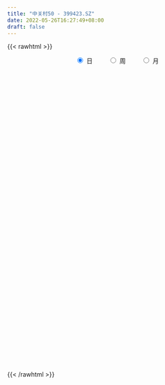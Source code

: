 ```yaml
---
title: "中关村50 - 399423.SZ"
date: 2022-05-26T16:27:49+08:00
draft: false
---
```

{{< rawhtml >}}
    <div style="text-align: center">
        <label style="padding: 1rem;"><input style="margin-right: .5rem" type="radio" name="period" value="D" checked onclick="period_change(this)">日</label>
        <label style="padding: 1rem;"><input style="margin-right: .5rem" type="radio" name="period" value="W" onclick="period_change(this)">周</label>
        <label style="padding: 1rem;"><input style="margin-right: .5rem" type="radio" name="period" value="M" onclick="period_change(this)">月</label>
    </div>
    <div id="chart" style="height: 700px;"></div> 
    <script type="text/javascript">
        const D_v = [18960360.0,15858672.0,13743402.0,13801827.0,16000158.0,17496193.0,20457557.0,17797184.0,19392759.0,22107774.0,17456376.0,18549188.0,17833817.0,14681355.0,16909903.0,16590053.0,16673014.0,15611097.0,22696214.0,25929745.0,20039614.0,20625755.0,20077655.0,27308881.0,21360399.0,22793811.0,20192363.0,16208776.0,15830152.0,17570934.0,19088421.0,14704430.0,16953598.0,16935217.0,17648102.0,18290359.0,15500247.0,21427826.0,16489955.0,24235116.0,20438746.0,30401187.0,22077739.0,21642520.0,22508701.0,18933783.0,21740977.0,21550209.0,27576663.0,25598735.0,24333029.0,22203829.0,20157491.0,21865477.0,25485718.0,25693072.0,20952439.0,20866070.0,18016375.0,20646430.0,18754698.0,18012967.0,17019001.0,18763259.0,16328725.0,20331525.0,15995677.0,19288100.0,18808757.0,18819372.0,18959546.0,21137726.0,20874998.0,21174382.0,25822217.0,26937919.0,37623743.0,35954989.0,31468837.0,30512639.0,26022982.0,33502144.0,31147760.0,30736755.0,26288515.0,28379036.0,22391080.0,27043628.0,21999054.0,21146175.0,21293130.0,23942028.0,24043764.0,15251238.0,18475226.0,14195528.0,23429723.0,17439340.0,18213574.0,15126892.0,14499863.0,18595502.0,18329952.0,17254580.0,15628773.0,15613909.0,15146948.0,15695792.0,15635202.0,18575983.0,17010370.0,17312778.0,22203789.0,21962873.0,22507373.0,16713192.0,16896291.0,13944224.0,15413690.0,16110889.0,18435717.0,17247618.0,18701962.0,17836219.0,16915547.0,16668159.0,14820912.0,16451881.0,18604202.0,17250201.0,16482785.0,15304486.0,14851030.0,15242703.0,13936298.0,19541582.0,17335173.0,17613379.0,20107653.0,17573868.0,29587309.0,27075986.0,40322933.0,25121829.0,26988970.0,27492256.0,24915533.0,41593748.0,31386623.0,30353054.0,23367514.0,23439783.0,20243982.0,22227062.0,17148795.0,21919642.0,18350574.0,23932126.0,26324228.0,31359765.0,36991586.0,26950308.0,23459277.0,20739137.0,21207235.0,22270943.0,21056059.0,33357216.0,26416352.0,27165843.0,25493442.0,16455265.0,20443820.0,15013810.0,16216695.0,14146367.0,14097733.0,15463762.0,17427675.0,13504847.0,16157011.0,15781066.0,12033943.0,11970595.0,13167826.0,13526596.0,21785749.0,18412891.0,17422128.0,26955176.0,15127033.0,16550285.0,14101666.0,13355832.0,14008063.0,16117962.0,18192292.0,18643921.0,20467314.0,16758514.0,16201484.0,14225977.0,18162865.0,18014845.0,17236066.0,12853060.0,14140874.0,12085534.0,13367357.0,12782149.0,12227884.0,13036384.0,12418414.0,14495931.0,13619510.0,12569460.0,14108057.0,14625452.0,15194871.0,15636063.0,12798677.0,10443060.0,11296666.0,10693190.0,8766647.0,11097106.0,12336356.0,14694246.0,11445672.0,16407186.0,14705984.0,15765070.0,13136624.0,15906229.0,13509619.0,11375604.0,8553982.0,11588571.0,16751566.0,10681828.0,9310703.0,11761632.0,10160351.0,10662548.0,10849905.0,14732524.0,13391479.0,15241112.0,12484106.0,14441997.0]
const D_histogram = [0.0,0.5152,0.4948038746,0.9267003363,-1.1106432193,-0.7278975662,4.2594094085,7.0157869102,10.8518606521,10.0277281475,11.6322629973,13.5127922809,10.7105562164,6.8041642603,3.6284735704,3.019481138,1.0711505075,0.0121410157,1.6398469435,0.6749458221,-1.6073186236,-6.4494224161,-6.7107453781,-5.2310242334,-4.2866964396,-2.6477918123,0.220270227,-0.1946968134,1.548922908,3.9507470351,2.5605882782,4.7904595385,3.5529000436,-2.0191198259,-4.2711256239,-6.6335498182,-5.53951305,-4.0665237301,-2.9730368123,3.0685081731,6.4244853539,7.1342022344,6.9013366121,3.033180698,1.5851464364,-0.322611367,1.8319931473,5.320139178,3.9291130587,-1.9725032682,-8.5767544175,-13.2335549577,-10.9007320567,-6.768611488,-0.5884501284,3.2284691944,8.1708294888,9.5016477909,6.9020115823,7.427177723,6.4889971904,3.656985592,0.6077490093,-5.5837694614,-9.4493565927,-17.3518864502,-20.9222544308,-21.9188085444,-23.5565871216,-19.6597287373,-14.9906393551,-11.2666469347,-12.4354281741,-10.218614336,-10.8281778374,-11.2607321762,-6.8978827505,-5.3916204903,-3.7574163086,2.7543262173,7.2178787496,9.7695355892,11.7965561703,13.3345141859,11.5256474628,7.5911754612,2.7344803918,-3.3276780108,-6.2530448359,-8.5436315684,-6.7052135103,-6.6069775249,-8.2236500755,-7.3863910674,-9.8687568741,-8.5975346549,-4.3614692887,-2.6257265863,-4.5884761644,-2.5496760233,-1.0532516188,1.1872934985,-0.179845567,0.2375115358,-0.7444427656,-1.9464368266,-0.2475119898,0.8407711093,1.5699299685,-1.8760691203,-3.9813146764,-2.6280185027,-0.7074827114,-0.2361638903,1.1551821996,2.299830527,2.8323137791,1.6013818192,3.3655707025,4.4400381427,9.4289840192,11.9364029003,13.2735330956,13.2488186956,13.1542603043,9.6356487736,8.5341928055,9.3142918782,9.0292747474,7.3415635157,6.4727398445,3.3770915206,-0.2523121526,-1.6552026051,-1.3905803085,-1.2457276449,1.866365286,1.5703090906,3.2895262255,6.9135516692,10.9523056555,11.3111496745,13.1198539714,11.2012628235,7.8370085103,7.052112534,3.1292547058,-1.352127644,-2.2701539181,-2.0163527756,-1.1025396307,-1.5627204732,-2.2640789038,-2.4074624372,-4.607212511,-3.169220213,-1.4399509929,-1.3269272143,-4.7683743557,-6.0532299172,-6.9108508526,-6.1195928031,-8.7759090476,-7.9766522966,-10.1163450138,-10.382285996,-5.4691640592,0.2619564241,3.2773068167,4.922403669,2.7211667212,1.2744512276,-6.0546104655,-9.1042833845,-17.4285722047,-24.0580110141,-23.78081676,-22.7812306167,-18.8609431199,-15.3350469556,-15.5362222014,-17.8897023703,-14.4351098498,-10.057547366,-5.8675177592,-1.9497468519,2.1321947075,3.1163194663,8.2012031789,6.123016313,6.2920227748,5.9060840371,6.4455993781,4.7862967578,1.0811482666,-2.6779916719,-10.7869350012,-18.9859198141,-23.8607118918,-22.1826690252,-17.9809600782,-18.0406131222,-24.0480439768,-18.4823929951,-10.0351193913,-2.5094484141,3.316692292,6.7801099144,9.4462015804,8.2114482372,5.5132425887,3.6283923895,1.2617313886,5.7764340371,7.5251779588,9.6946850987,10.6162481604,7.5351071307,7.1064039618,0.9126158486,0.24173543,-3.0042776833,-1.4678345269,-1.1596390832,1.2665119681,1.3414995004,-0.0107115554,-4.6302913768,-8.6440632967,-19.987565609,-29.2446007739,-25.3572309814,-23.6451722111,-14.4066767696,-5.1988380436,-1.7744752135,-0.5736532182,5.0627740597,11.0871390043,15.4515329531,18.4267972892,19.9364759374,22.9216984056,23.9834098432,24.6750875341,27.5411940461,29.2374769274,23.5810325569,20.8116673745,18.6250215277]
const D_fast = [0.0,0.644,0.7473048433,1.410876389,-0.9041279714,-0.7033567099,5.348802617,9.8591268462,16.4081657511,18.0909652835,22.6035658825,27.8622932364,27.737696226,25.532345335,23.2637730376,23.4096508897,21.7291078862,20.6731336482,22.710801312,21.9146366461,19.2305425444,12.776083148,10.8370738414,11.0090389278,10.8816926117,11.8586492858,14.781778882,14.3181376381,16.4489880865,19.8384989725,19.0884872852,22.51597343,22.166638946,16.0898391201,12.7700519161,8.7492402672,8.4583987729,8.9147571602,9.264984875,16.0736569037,21.035755423,23.529022862,25.0214913928,21.9116306531,20.8598830007,18.8714723556,21.4840751566,26.3022559819,25.8935081273,19.4987659833,10.7503262296,2.78513695,2.3927768368,4.8327445335,10.865793361,15.4898299825,22.474897649,26.1811278989,25.3069945858,27.6889551573,28.3730239223,26.4552587219,23.5579593915,15.9704985555,9.742572276,-2.497929194,-11.2988607823,-17.775117032,-25.3020423897,-26.3201161897,-25.3986866462,-24.4913559594,-28.7689942424,-29.1068339884,-32.423441949,-35.6711793319,-33.0328005939,-32.8744434562,-32.1795933517,-24.9792692715,-18.7112470517,-13.7172063148,-8.7410466912,-3.8694601292,-2.7969149865,-4.8335931227,-9.0066680942,-15.9007459995,-20.3893740336,-24.8158686582,-24.6537539777,-26.2072623736,-29.879847443,-30.8891862017,-35.838741227,-36.7169026715,-33.5712046275,-32.4918935716,-35.6017621908,-34.2003810556,-32.9672695558,-30.4299010639,-31.8420015211,-31.3652665343,-32.5333315272,-34.2219347948,-32.5848879555,-31.2864120791,-30.1647707277,-34.0797870965,-37.1803613217,-36.4840697737,-34.7404046603,-34.3281268118,-32.647985172,-30.9283792129,-29.687817516,-30.5184040211,-27.9128224622,-25.7283454862,-18.382153605,-12.8906339988,-8.2351205296,-4.9476302556,-1.7536235709,-2.8633229082,-1.831230675,1.2774413673,3.2497429233,3.3974225706,4.1467838605,1.8954084168,-1.7970732946,-3.6137643984,-3.6967871789,-3.8633664266,-0.2846821742,-0.1881610969,2.3534375944,7.7058509554,14.4826813555,17.6693127932,22.7579805829,23.6397051409,22.2347029553,23.2128351125,20.0722909608,15.2528766999,13.7673119463,13.5170248949,14.1552031322,13.3043421713,12.0369640148,11.2917148721,7.9401616705,8.5858489152,9.9551303871,9.7364223621,5.1028816319,2.304718591,-0.2806150575,-1.0192552087,-5.8695487152,-7.0644550383,-11.733234009,-14.5947464902,-11.0489155681,-5.2523059789,-1.4176288821,1.4580688875,-0.06287638,-1.1909790668,-10.0336933761,-15.3594371413,-28.0408690127,-40.6848105756,-46.3528205115,-51.0485420224,-51.8434903056,-52.1513558801,-56.2365866763,-63.0624924378,-63.2166773797,-61.3535017374,-58.6303515704,-55.2000173761,-50.5850271399,-48.8218225144,-41.6866380071,-42.2340707948,-40.4920586393,-39.4014763677,-37.2505611821,-37.713289613,-41.1481510376,-45.576788894,-56.3824659736,-69.32793074,-80.1679007907,-84.0355251804,-84.3290562529,-88.8988625775,-100.9183044263,-99.9732516933,-94.0347579374,-87.1364490638,-80.4811352846,-75.3226901837,-70.2950481225,-69.4769394065,-70.7968344078,-71.7745865096,-73.8258146633,-67.8670035056,-64.2369650942,-59.6437866796,-56.0681615778,-57.2655258248,-55.9176280032,-61.8832621544,-62.4937087155,-66.4907912495,-65.3213067249,-65.303021052,-62.5602420086,-62.1498796013,-63.5047685459,-69.2819212115,-75.4567089555,-91.7971026701,-108.3652880285,-110.8172259814,-115.0164602638,-109.3796340148,-101.4715047996,-98.4907607729,-97.4333520821,-90.5312312893,-81.7350815937,-73.5078044065,-65.9258407482,-59.4320431156,-50.716396046,-43.6588321476,-36.7983825732,-27.0469775496,-18.0413254365,-17.8025116678,-15.3689600066,-12.8993504714]
const D_slow = [0.0,0.1288,0.2525009687,0.4841760527,0.2065152479,0.0245408563,1.0893932085,2.843339936,5.556305099,8.0632371359,10.9713028852,14.3495009555,17.0271400096,18.7281810747,19.6352994672,20.3901697517,20.6579573786,20.6609926325,21.0709543684,21.239690824,20.837861168,19.225505564,17.5478192195,16.2400631612,15.1683890513,14.5064410982,14.5615086549,14.5128344516,14.9000651786,15.8877519374,16.5278990069,17.7255138915,18.6137389024,18.108958946,17.04117754,15.3827900854,13.9979118229,12.9812808904,12.2380216873,13.0051487306,14.6112700691,16.3948206277,18.1201547807,18.8784499552,19.2747365643,19.1940837225,19.6520820094,20.9821168039,21.9643950685,21.4712692515,19.3270806471,16.0186919077,13.2935088935,11.6013560215,11.4542434894,12.261360788,14.3040681602,16.679480108,18.4049830035,20.2617774343,21.8840267319,22.7982731299,22.9502103822,21.5542680169,19.1919288687,14.8539572561,9.6233936485,4.1436915124,-1.745455268,-6.6603874524,-10.4080472911,-13.2247090248,-16.3335660683,-18.8882196523,-21.5952641117,-24.4104471557,-26.1349178433,-27.4828229659,-28.4221770431,-27.7335954888,-25.9291258013,-23.486741904,-20.5376028615,-17.203974315,-14.3225624493,-12.424768584,-11.741148486,-12.5730679887,-14.1363291977,-16.2722370898,-17.9485404674,-19.6002848486,-21.6561973675,-23.5027951344,-25.9699843529,-28.1193680166,-29.2097353388,-29.8661669853,-31.0132860264,-31.6507050323,-31.914017937,-31.6171945623,-31.6621559541,-31.6027780701,-31.7888887615,-32.2754979682,-32.3373759656,-32.1271831883,-31.7347006962,-32.2037179763,-33.1990466454,-33.856051271,-34.0329219489,-34.0919629215,-33.8031673716,-33.2282097398,-32.5201312951,-32.1197858403,-31.2783931646,-30.168383629,-27.8111376242,-24.8270368991,-21.5086536252,-18.1964489513,-14.9078838752,-12.4989716818,-10.3654234804,-8.0368505109,-5.779531824,-3.9441409451,-2.325955984,-1.4816831038,-1.544761142,-1.9585617933,-2.3062068704,-2.6176387816,-2.1510474601,-1.7584701875,-0.9360886311,0.7922992862,3.5303757,6.3581631187,9.6381266115,12.4384423174,14.397694445,16.1607225785,16.9430362549,16.6050043439,16.0374658644,15.5333776705,15.2577427628,14.8670626445,14.3010429186,13.6991773093,12.5473741815,11.7550691283,11.39508138,11.0633495765,9.8712559875,8.3579485082,6.6302357951,5.1003375943,2.9063603324,0.9121972583,-1.6168889952,-4.2124604942,-5.579751509,-5.5142624029,-4.6949356988,-3.4643347815,-2.7840431012,-2.4654302943,-3.9790829107,-6.2551537568,-10.612296808,-16.6267995615,-22.5720037515,-28.2673114057,-32.9825471857,-36.8163089245,-40.7003644749,-45.1727900675,-48.7815675299,-51.2959543714,-52.7628338112,-53.2502705242,-52.7172218473,-51.9381419807,-49.887841186,-48.3570871078,-46.7840814141,-45.3075604048,-43.6961605603,-42.4995863708,-42.2292993042,-42.8987972221,-45.5955309724,-50.342010926,-56.3071888989,-61.8528561552,-66.3480961748,-70.8582494553,-76.8702604495,-81.4908586983,-83.9996385461,-84.6270006496,-83.7978275766,-82.102800098,-79.7412497029,-77.6883876436,-76.3100769965,-75.4029788991,-75.0875460519,-73.6434375427,-71.762143053,-69.3384717783,-66.6844097382,-64.8006329555,-63.024031965,-62.7958780029,-62.7354441454,-63.4865135662,-63.853472198,-64.1433819688,-63.8267539767,-63.4913791016,-63.4940569905,-64.6516298347,-66.8126456589,-71.8095370611,-79.1206872546,-85.4599949999,-91.3712880527,-94.9729572451,-96.272666756,-96.7162855594,-96.8596988639,-95.594005349,-92.8222205979,-88.9593373597,-84.3526380374,-79.368519053,-73.6380944516,-67.6422419908,-61.4734701073,-54.5881715957,-47.2788023639,-41.3835442247,-36.1806273811,-31.5243719991]
const D_data = [['2021-05-17', 3147.5257, 3190.6378, 3147.2162, 3220.0582],['2021-05-18', 3188.2019, 3198.7108, 3158.7615, 3199.6589],['2021-05-19', 3187.7561, 3193.7728, 3180.2928, 3210.3936],['2021-05-20', 3196.7731, 3201.1833, 3181.2917, 3211.857],['2021-05-21', 3204.9983, 3165.8474, 3164.5113, 3215.7421],['2021-05-24', 3162.6259, 3190.9717, 3136.1907, 3191.1248],['2021-05-25', 3194.2899, 3264.7675, 3186.1358, 3270.5442],['2021-05-26', 3270.5855, 3262.6309, 3256.3611, 3284.8955],['2021-05-27', 3256.4076, 3301.8384, 3248.7768, 3305.7453],['2021-05-28', 3302.4063, 3260.9566, 3244.8147, 3311.9056],['2021-05-31', 3268.0482, 3303.5822, 3267.4795, 3304.2775],['2021-06-01', 3297.4208, 3328.413, 3287.3285, 3329.3284],['2021-06-02', 3337.7301, 3279.1832, 3265.2624, 3338.4792],['2021-06-03', 3277.0397, 3256.7238, 3256.2343, 3288.6855],['2021-06-04', 3242.1577, 3253.5928, 3231.5787, 3280.09],['2021-06-07', 3261.9509, 3281.0255, 3253.3647, 3294.3319],['2021-06-08', 3287.6992, 3261.8702, 3245.5436, 3290.026],['2021-06-09', 3253.1056, 3268.2423, 3243.0665, 3272.097],['2021-06-10', 3259.7251, 3307.1104, 3259.7251, 3314.0838],['2021-06-11', 3306.3953, 3280.3615, 3267.4493, 3306.7647],['2021-06-15', 3277.7204, 3257.6646, 3231.3523, 3278.3954],['2021-06-16', 3248.0852, 3205.8622, 3198.3138, 3261.9136],['2021-06-17', 3208.2023, 3246.7725, 3200.2097, 3252.4004],['2021-06-18', 3253.7022, 3269.5202, 3240.8144, 3276.959],['2021-06-21', 3259.0889, 3267.8076, 3235.9308, 3286.0923],['2021-06-22', 3268.9665, 3282.8597, 3267.0191, 3300.0536],['2021-06-23', 3278.8179, 3311.6022, 3264.5303, 3320.4491],['2021-06-24', 3307.7869, 3279.1925, 3267.045, 3307.7869],['2021-06-25', 3276.2747, 3312.5033, 3269.8182, 3317.873],['2021-06-28', 3321.9174, 3336.4151, 3319.0476, 3347.0028],['2021-06-29', 3337.7821, 3296.5574, 3291.166, 3337.7821],['2021-06-30', 3300.5022, 3349.6165, 3300.5022, 3352.0553],['2021-07-01', 3346.452, 3314.7911, 3314.7911, 3356.5127],['2021-07-02', 3295.6105, 3245.2117, 3237.6037, 3296.3904],['2021-07-05', 3252.7416, 3265.5772, 3239.0874, 3276.1003],['2021-07-06', 3263.8503, 3249.6028, 3209.7519, 3277.4674],['2021-07-07', 3224.4627, 3286.6969, 3220.6927, 3292.6803],['2021-07-08', 3298.7553, 3296.4825, 3284.4389, 3314.8061],['2021-07-09', 3269.9129, 3297.6643, 3241.1948, 3310.429],['2021-07-12', 3317.3369, 3380.8997, 3306.2589, 3396.8034],['2021-07-13', 3376.0931, 3378.5285, 3354.3558, 3399.6211],['2021-07-14', 3399.4964, 3364.0536, 3361.3879, 3405.1261],['2021-07-15', 3358.5401, 3361.6366, 3315.7446, 3362.9259],['2021-07-16', 3340.4645, 3311.5686, 3308.0408, 3368.9333],['2021-07-19', 3304.4402, 3332.0577, 3288.6681, 3336.8628],['2021-07-20', 3305.4948, 3320.4412, 3276.5651, 3325.3915],['2021-07-21', 3332.6927, 3375.417, 3332.6927, 3387.7765],['2021-07-22', 3377.1024, 3413.226, 3370.8972, 3420.113],['2021-07-23', 3407.9776, 3364.5381, 3356.1338, 3409.85],['2021-07-26', 3351.2948, 3292.089, 3233.6735, 3356.4388],['2021-07-27', 3300.5098, 3248.0121, 3247.6994, 3362.4203],['2021-07-28', 3224.9837, 3235.6207, 3158.3853, 3271.885],['2021-07-29', 3288.9735, 3309.3296, 3255.0249, 3319.9949],['2021-07-30', 3291.9633, 3344.1117, 3272.5881, 3346.0651],['2021-08-02', 3328.5582, 3396.4667, 3296.7346, 3400.8897],['2021-08-03', 3383.2574, 3396.7314, 3379.7844, 3423.8287],['2021-08-04', 3394.1781, 3441.0924, 3384.8778, 3442.4221],['2021-08-05', 3426.9884, 3422.16, 3404.804, 3447.6257],['2021-08-06', 3418.2362, 3378.5418, 3347.3128, 3418.2362],['2021-08-09', 3360.0776, 3420.6019, 3349.2577, 3432.9771],['2021-08-10', 3413.9052, 3409.7385, 3364.8415, 3413.9052],['2021-08-11', 3410.6221, 3383.0327, 3378.4364, 3424.4981],['2021-08-12', 3370.8517, 3369.3275, 3358.5567, 3407.9055],['2021-08-13', 3355.1538, 3306.0343, 3294.0757, 3355.4411],['2021-08-16', 3295.3716, 3304.764, 3285.0486, 3329.7567],['2021-08-17', 3303.5453, 3213.8795, 3202.324, 3307.7089],['2021-08-18', 3226.7787, 3223.4159, 3206.207, 3236.4908],['2021-08-19', 3223.916, 3227.055, 3213.7555, 3247.987],['2021-08-20', 3218.4802, 3193.7664, 3161.7577, 3235.4956],['2021-08-23', 3206.9262, 3251.3147, 3187.9848, 3253.0435],['2021-08-24', 3254.8255, 3269.1044, 3237.1376, 3272.2402],['2021-08-25', 3271.0715, 3267.8003, 3230.2331, 3271.0715],['2021-08-26', 3250.8067, 3201.767, 3199.4184, 3254.8337],['2021-08-27', 3190.7074, 3235.4346, 3189.5353, 3243.5036],['2021-08-30', 3247.6334, 3193.0185, 3176.9015, 3252.6017],['2021-08-31', 3182.8872, 3180.2477, 3151.9701, 3191.7133],['2021-09-01', 3183.3347, 3240.1232, 3143.7132, 3249.4025],['2021-09-02', 3242.6432, 3211.4767, 3192.3543, 3245.3875],['2021-09-03', 3214.3394, 3213.9355, 3194.2374, 3229.5924],['2021-09-06', 3219.7554, 3292.7752, 3207.2912, 3301.688],['2021-09-07', 3294.1559, 3297.0634, 3275.1842, 3303.7575],['2021-09-08', 3293.9274, 3295.4333, 3283.8934, 3308.4595],['2021-09-09', 3281.964, 3306.8048, 3277.238, 3308.4017],['2021-09-10', 3306.62, 3317.7519, 3297.4802, 3340.7713],['2021-09-13', 3310.9808, 3282.7983, 3266.2622, 3324.8902],['2021-09-14', 3275.0406, 3246.3336, 3238.7447, 3303.1276],['2021-09-15', 3234.5272, 3213.3337, 3199.3674, 3235.5857],['2021-09-16', 3201.7625, 3166.6104, 3158.7541, 3211.0611],['2021-09-17', 3160.9299, 3175.7804, 3134.3451, 3179.926],['2021-09-22', 3129.5633, 3161.4631, 3125.8217, 3174.5942],['2021-09-23', 3172.3759, 3203.4247, 3171.4505, 3210.9281],['2021-09-24', 3201.6126, 3178.8362, 3173.7081, 3210.8244],['2021-09-27', 3186.9688, 3144.3115, 3128.7654, 3207.5618],['2021-09-28', 3137.1875, 3163.4602, 3128.5778, 3189.0466],['2021-09-29', 3141.2844, 3106.9144, 3099.7768, 3146.9106],['2021-09-30', 3117.405, 3139.3979, 3117.405, 3144.6461],['2021-10-08', 3179.6123, 3182.211, 3164.1271, 3193.6606],['2021-10-11', 3182.231, 3160.0498, 3154.5837, 3199.6269],['2021-10-12', 3148.6211, 3105.8233, 3083.5657, 3149.7905],['2021-10-13', 3105.0142, 3148.848, 3098.792, 3150.1451],['2021-10-14', 3142.1379, 3145.6566, 3136.6888, 3161.4301],['2021-10-15', 3141.2023, 3160.6438, 3128.9867, 3169.5354],['2021-10-18', 3151.3773, 3113.6744, 3095.1379, 3151.3773],['2021-10-19', 3105.9199, 3128.9706, 3103.3196, 3136.1354],['2021-10-20', 3134.7411, 3105.1651, 3101.6718, 3149.3419],['2021-10-21', 3098.7343, 3090.8217, 3078.8225, 3111.3082],['2021-10-22', 3092.5723, 3123.0389, 3092.1141, 3145.8043],['2021-10-25', 3117.6045, 3118.5831, 3091.8967, 3120.1047],['2021-10-26', 3114.5979, 3115.4213, 3102.9428, 3130.6042],['2021-10-27', 3107.0458, 3051.0184, 3043.6965, 3107.0458],['2021-10-28', 3061.2769, 3045.733, 3031.9533, 3071.8166],['2021-10-29', 3037.9833, 3079.6021, 3037.8367, 3085.7848],['2021-11-01', 3074.2464, 3089.4096, 3065.6991, 3099.8455],['2021-11-02', 3090.9483, 3072.4896, 3050.7388, 3117.5133],['2021-11-03', 3079.0869, 3084.5982, 3065.4303, 3105.7246],['2021-11-04', 3088.297, 3084.9893, 3075.0352, 3096.4493],['2021-11-05', 3089.3414, 3079.2333, 3076.4886, 3103.0973],['2021-11-08', 3074.1343, 3052.3961, 3042.0548, 3074.1343],['2021-11-09', 3060.101, 3088.8567, 3040.6392, 3089.5825],['2021-11-10', 3077.6933, 3086.6626, 3045.8346, 3088.3441],['2021-11-11', 3080.2611, 3153.6222, 3075.8955, 3153.9731],['2021-11-12', 3147.1074, 3147.6862, 3126.2382, 3153.027],['2021-11-15', 3151.3752, 3150.2703, 3140.8313, 3167.4063],['2021-11-16', 3149.166, 3144.5811, 3139.1264, 3174.3686],['2021-11-17', 3142.8649, 3151.6256, 3122.6574, 3152.2103],['2021-11-18', 3139.8863, 3106.0945, 3104.4309, 3144.3059],['2021-11-19', 3101.65, 3129.5223, 3087.2955, 3129.8115],['2021-11-22', 3126.6121, 3158.0935, 3118.3914, 3161.0031],['2021-11-23', 3145.3195, 3152.4686, 3139.3993, 3157.3336],['2021-11-24', 3150.5456, 3135.4133, 3132.1614, 3150.5456],['2021-11-25', 3132.0172, 3143.842, 3119.4541, 3149.9559],['2021-11-26', 3135.0085, 3108.852, 3103.7764, 3135.4401],['2021-11-29', 3073.9518, 3084.9466, 3071.0865, 3091.0415],['2021-11-30', 3094.6367, 3098.1818, 3080.0233, 3107.4773],['2021-12-01', 3096.04, 3114.4673, 3096.009, 3119.5714],['2021-12-02', 3112.7294, 3112.6664, 3109.7376, 3130.0572],['2021-12-03', 3116.4251, 3158.6119, 3116.4251, 3158.7176],['2021-12-06', 3157.4345, 3124.6334, 3123.9029, 3166.5748],['2021-12-07', 3157.0196, 3155.5193, 3137.4174, 3170.6295],['2021-12-08', 3162.1393, 3197.9897, 3162.1341, 3198.6955],['2021-12-09', 3196.3781, 3231.4746, 3194.5561, 3245.3785],['2021-12-10', 3219.2879, 3206.9321, 3201.8129, 3231.1195],['2021-12-13', 3223.5869, 3241.9491, 3223.5869, 3272.8792],['2021-12-14', 3233.4673, 3206.2753, 3202.2044, 3233.4673],['2021-12-15', 3205.242, 3183.3799, 3179.656, 3218.2597],['2021-12-16', 3185.4254, 3212.617, 3185.4254, 3212.617],['2021-12-17', 3209.0231, 3166.9575, 3166.9089, 3212.6271],['2021-12-20', 3154.9167, 3140.2548, 3131.8244, 3185.7348],['2021-12-21', 3137.8888, 3171.1447, 3137.4223, 3173.6232],['2021-12-22', 3182.6582, 3184.5643, 3176.1642, 3196.2276],['2021-12-23', 3185.1374, 3196.9535, 3174.5828, 3199.0995],['2021-12-24', 3196.4332, 3182.0417, 3172.9646, 3205.3864],['2021-12-27', 3184.4516, 3176.4115, 3161.7735, 3199.22],['2021-12-28', 3180.4108, 3181.2363, 3165.25, 3188.3851],['2021-12-29', 3178.2918, 3148.1547, 3144.3134, 3178.6503],['2021-12-30', 3146.0706, 3190.3002, 3144.8759, 3198.5957],['2021-12-31', 3194.6137, 3202.3501, 3182.6088, 3207.0173],['2022-01-04', 3207.8803, 3187.5823, 3156.8937, 3209.4155],['2022-01-05', 3183.5281, 3133.0365, 3122.0785, 3184.1235],['2022-01-06', 3111.8833, 3144.1965, 3108.9759, 3156.0488],['2022-01-07', 3138.5954, 3139.5987, 3136.0865, 3181.6654],['2022-01-10', 3136.5645, 3155.6909, 3097.651, 3155.6909],['2022-01-11', 3152.3875, 3101.9979, 3095.7884, 3155.9404],['2022-01-12', 3111.9936, 3133.8172, 3096.3803, 3135.3141],['2022-01-13', 3131.5381, 3086.0172, 3085.0347, 3137.8632],['2022-01-14', 3074.8415, 3094.324, 3069.2554, 3115.4742],['2022-01-17', 3106.5346, 3164.7927, 3106.5346, 3171.4622],['2022-01-18', 3168.0194, 3201.0538, 3161.3685, 3213.7097],['2022-01-19', 3194.0065, 3191.4429, 3175.4726, 3215.6148],['2022-01-20', 3193.1674, 3189.6273, 3168.5155, 3207.6275],['2022-01-21', 3184.2955, 3142.526, 3137.7439, 3189.204],['2022-01-24', 3124.1905, 3143.3133, 3120.8993, 3156.7673],['2022-01-25', 3142.6039, 3043.373, 3042.8829, 3155.7184],['2022-01-26', 3045.8419, 3062.0257, 3018.0892, 3078.9845],['2022-01-27', 3055.2595, 2953.1671, 2951.5953, 3055.375],['2022-01-28', 2970.2783, 2915.2102, 2911.1166, 2983.9965],['2022-02-07', 2979.1105, 2962.5271, 2951.7899, 2997.6828],['2022-02-08', 2958.6216, 2952.709, 2897.0046, 2959.119],['2022-02-09', 2950.8769, 2981.5698, 2934.5281, 2983.2067],['2022-02-10', 2981.4301, 2978.1118, 2958.4445, 2990.1512],['2022-02-11', 2969.5291, 2922.474, 2915.064, 2980.3718],['2022-02-14', 2893.9477, 2868.9954, 2854.6877, 2911.813],['2022-02-15', 2875.2923, 2925.0938, 2873.5767, 2925.9827],['2022-02-16', 2946.3201, 2940.9334, 2930.6745, 2956.7901],['2022-02-17', 2939.2121, 2948.0062, 2921.5163, 2958.1621],['2022-02-18', 2927.6906, 2955.8869, 2922.4249, 2956.7632],['2022-02-21', 2961.0804, 2972.1626, 2957.1098, 2974.2762],['2022-02-22', 2949.2347, 2941.7134, 2913.5487, 2949.2347],['2022-02-23', 2941.5327, 3006.8663, 2941.5327, 3008.3998],['2022-02-24', 2990.6122, 2923.9709, 2887.365, 2996.6839],['2022-02-25', 2953.1663, 2945.1514, 2940.9029, 2977.8658],['2022-02-28', 2943.7069, 2935.929, 2908.3885, 2953.2104],['2022-03-01', 2937.4689, 2946.5524, 2927.7776, 2949.0426],['2022-03-02', 2920.8917, 2914.3052, 2902.4544, 2920.9062],['2022-03-03', 2928.4195, 2870.4038, 2865.4885, 2931.7785],['2022-03-04', 2850.2192, 2842.7446, 2833.5983, 2874.2406],['2022-03-07', 2826.567, 2744.2723, 2730.9532, 2826.567],['2022-03-08', 2738.1716, 2680.0642, 2652.888, 2761.3931],['2022-03-09', 2697.391, 2661.4164, 2554.5081, 2717.9974],['2022-03-10', 2733.533, 2707.9444, 2697.9502, 2737.75],['2022-03-11', 2658.1846, 2730.2453, 2641.7403, 2730.6627],['2022-03-14', 2709.2255, 2663.7954, 2663.7083, 2728.0375],['2022-03-15', 2636.7631, 2545.3053, 2545.3053, 2682.5653],['2022-03-16', 2600.5401, 2660.7834, 2516.232, 2660.8269],['2022-03-17', 2705.5324, 2711.663, 2701.2151, 2755.017],['2022-03-18', 2700.9913, 2726.3802, 2688.8756, 2733.6677],['2022-03-21', 2729.6921, 2729.61, 2695.6186, 2749.3249],['2022-03-22', 2725.0687, 2717.4128, 2704.5888, 2743.3972],['2022-03-23', 2723.0952, 2719.0142, 2701.8272, 2731.4392],['2022-03-24', 2702.4143, 2669.849, 2658.9757, 2702.4143],['2022-03-25', 2679.4732, 2635.3429, 2635.3429, 2688.9937],['2022-03-28', 2615.8337, 2625.9355, 2592.1291, 2642.2406],['2022-03-29', 2634.234, 2599.5713, 2592.1681, 2647.9263],['2022-03-30', 2619.3936, 2683.8687, 2615.3361, 2683.8687],['2022-03-31', 2674.8388, 2661.1545, 2654.2313, 2681.5377],['2022-04-01', 2643.5396, 2673.9044, 2631.0457, 2682.8545],['2022-04-06', 2668.1205, 2665.0953, 2643.9495, 2681.0656],['2022-04-07', 2650.8068, 2606.958, 2606.8005, 2671.2345],['2022-04-08', 2606.6545, 2627.4339, 2579.0764, 2633.114],['2022-04-11', 2614.6054, 2531.4239, 2519.7349, 2614.6054],['2022-04-12', 2526.467, 2573.5221, 2507.8848, 2573.5221],['2022-04-13', 2558.617, 2520.4836, 2520.4836, 2558.617],['2022-04-14', 2540.6965, 2564.9023, 2522.1094, 2579.6369],['2022-04-15', 2548.5909, 2544.3139, 2532.2508, 2569.5527],['2022-04-18', 2528.9851, 2569.188, 2511.1021, 2573.8266],['2022-04-19', 2568.7303, 2538.457, 2524.1261, 2583.9005],['2022-04-20', 2543.27, 2508.5636, 2500.5901, 2550.9224],['2022-04-21', 2492.9581, 2440.3777, 2431.8786, 2522.2412],['2022-04-22', 2425.8047, 2409.8148, 2386.3589, 2435.2139],['2022-04-25', 2355.9666, 2254.842, 2254.842, 2362.2796],['2022-04-26', 2251.5229, 2194.5201, 2190.2207, 2280.9941],['2022-04-27', 2176.555, 2311.0258, 2176.555, 2311.7486],['2022-04-28', 2292.6343, 2266.6359, 2243.7738, 2297.6497],['2022-04-29', 2285.8523, 2362.1091, 2268.6074, 2376.8569],['2022-05-05', 2359.4337, 2390.2558, 2355.2987, 2414.6062],['2022-05-06', 2330.5826, 2335.4565, 2318.5059, 2374.8877],['2022-05-09', 2324.6233, 2305.3666, 2293.6225, 2348.1626],['2022-05-10', 2273.532, 2367.5853, 2264.1075, 2369.1919],['2022-05-11', 2364.2497, 2397.1296, 2359.901, 2450.7439],['2022-05-12', 2377.2508, 2402.1972, 2376.6149, 2420.4888],['2022-05-13', 2411.143, 2405.9378, 2389.1805, 2423.0361],['2022-05-16', 2427.6573, 2403.4585, 2400.1811, 2448.9133],['2022-05-17', 2402.5326, 2440.4467, 2384.9289, 2441.7116],['2022-05-18', 2448.4861, 2436.073, 2435.2459, 2463.702],['2022-05-19', 2401.2276, 2446.5213, 2393.3416, 2446.921],['2022-05-20', 2454.7866, 2496.1258, 2454.7866, 2497.4118],['2022-05-23', 2507.4979, 2509.3815, 2481.7327, 2512.9293],['2022-05-24', 2504.7716, 2421.3495, 2421.3495, 2520.642],['2022-05-25', 2422.6495, 2446.9671, 2422.6495, 2455.2624],['2022-05-26', 2451.2696, 2451.8289, 2409.9688, 2467.6505]]
const W_v = [70849539.0,62841039.0,65672902.0,74870154.0,77786531.0,82304216.0,64077000.0,71162659.0,90112549.0,84030871.0,80423388.0,106067562.0,116582390.0,106455031.0,110307536.0,139569740.0,152334955.0,144279699.0,149128264.0,106420479.0,91231980.0,77711707.0,71598791.0,67900184.0,82689179.0,118716749.0,120368865.0,117748552.0,111161577.0,106618317.0,41507284.0,29876573.0,94415724.0,92977499.0,88402367.0,88385509.0,93864280.0,53788214.0,73082193.0,97523739.0,98216242.0,47585646.0,68011223.0,55875761.0,61462417.0,70337771.0,56995989.0,49621653.0,61957538.0,58367746.0,66064176.0,71249177.0,60625712.0,84885543.0,61014664.0,64586291.0,57701166.0,49463340.0,68715933.0,57533228.0,49708249.0,55790221.0,38195832.0,62586068.0,64576919.0,69646786.0,75602339.0,59559825.0,87670158.0,68410552.0,50632265.0,56184062.0,47276763.0,45504619.0,46216372.0,32875093.0,64907038.0,60352825.0,56937774.0,57166381.0,172452688.0,199601285.0,256803209.0,276992479.0,202708513.0,172484260.0,144923784.0,138942398.0,136857568.0,136891146.0,149667315.0,47054777.0,109877793.0,78440072.0,75661955.0,73656664.0,52612685.0,75510151.0,70274606.0,56438778.0,100423288.0,71945889.0,111830154.0,91305973.0,88274360.0,82436905.0,71517757.0,88228664.0,93624448.0,112208899.0,102665665.0,82315487.0,80699350.0,10281186.0,43030791.0,58148260.0,55222710.0,70717716.0,62066786.0,70464945.0,67937306.0,85253554.0,84412037.0,97807265.0,145583097.0,104031677.0,87329853.0,145238633.0,118935935.0,106722607.0,155489483.0,140265434.0,187102387.0,245552582.0,215241227.0,179923027.0,155120964.0,130928272.0,114976305.0,82071666.0,93421660.0,91347950.0,79338028.0,64311466.0,93474907.0,101708336.0,68470233.0,141537382.0,142987383.0,122297386.0,77982818.0,141482919.0,247527953.0,198862593.0,153888151.0,107019798.0,148204871.0,127075643.0,144660150.0,133756350.0,130556905.0,117289376.0,86399019.0,75250363.0,37182960.0,17836749.0,80674049.0,71537865.0,74243836.0,97415488.0,119305734.0,91157398.0,93836720.0,132537684.0,90507847.0,72367078.0,112670459.0,91950028.0,149302303.0,187615383.0,141266150.0,131319232.0,116710013.0,55120781.0,55139612.0,136252788.0,107081763.0,119278668.0,94827426.0,101359446.0,85874130.0,80481788.0,116394350.0,93529459.0,94384345.0,44849821.0,90081366.0,78364419.0,97251467.0,85430639.0,97500123.0,88051905.0,96385501.0,85252600.0,89356489.0,118795308.0,112310333.0,114158561.0,111013674.0,93196355.0,90752784.0,100966024.0,157807705.0,151922280.0,126101313.0,66381333.0,71965756.0,23429723.0,83875171.0,81974162.0,84230125.0,100283518.0,81152138.0,84942799.0,84093555.0,80906786.0,111958195.0,144841521.0,150140722.0,99890055.0,118607705.0,114626900.0,133488912.0,82275957.0,76651028.0,66480026.0,99702977.0,74133808.0,90263525.0,80492813.0,64603798.0,66139699.0,43928380.0,60867656.0,58340027.0,75921093.0,24885223.0,56886650.0,58166960.0,55558694.0]
const W_histogram = [0.0,-3.3710404558,-3.5314250813,-4.7656316445,-5.0192065274,2.4554965178,7.285825235,12.6174920129,17.5182394489,19.6186417009,18.4262639664,18.6283065798,25.1957424899,24.5367934159,26.8215516118,22.7561799138,25.8346114029,18.9801730136,9.4073507913,0.2656615749,-7.4792951811,-12.3895954649,-14.1728223998,-16.941873123,-14.1112910304,-12.7363102431,-13.0042299843,-7.2281138538,-15.9824216376,-35.7632462893,-41.651147694,-38.4295508129,-27.507251365,-13.1055992791,-6.7520602947,-10.8163210578,-0.8766429308,1.2225347763,2.7681707456,-2.0877982446,-5.5947709473,-6.8640658785,-5.8659401,-4.8243085838,-8.9368686083,-15.5948137597,-20.5536604672,-27.4242819739,-38.89348922,-41.6297274005,-46.8405700286,-41.1266032496,-34.0330372585,-23.3769623152,-25.4188019008,-19.3156071457,-20.4472181537,-17.7495671983,-15.7068763905,-13.8066080393,-16.2465364735,-11.8095163618,-7.6235911701,-19.762452739,-27.0970387302,-28.155295376,-18.0879858263,-11.9513926984,1.0631243834,2.4280188328,4.8098723362,7.8296144708,9.1494931068,7.1197586058,3.6969622752,4.2569236659,7.3282613247,11.2313533911,13.6661021894,15.167046946,26.2287719014,40.1877652529,58.505914836,73.5960516747,79.6738008127,86.7932487572,84.0938126455,86.5385445165,76.4409001315,68.6441000779,49.1899135678,31.0326713327,12.6805244269,-5.7595849406,-19.712099041,-26.0601836901,-33.7250450234,-32.9162943511,-24.5792785381,-20.2436885291,-13.5770375007,-13.0656342349,-9.4227861272,-3.331014917,-4.0065049484,-11.131351711,-10.8665722029,-5.4991951612,-2.2566476466,9.774735275,19.2513949932,22.6713384733,15.2717669585,7.9262876472,4.7913808544,-0.5683233903,-3.3603416596,-5.0910849315,-4.5891070536,-5.3158636895,-4.7589597556,-3.9955873864,1.9042363619,8.2474651168,14.5318098841,17.9909365632,27.3135002236,35.3259909621,41.5388670418,38.786666317,39.3262085644,42.1210871928,54.5196631638,52.3457916334,55.256830851,41.0468237388,20.4333467672,1.4343938121,-13.7352831802,-21.5123212123,-20.2633236661,-21.8919097913,-18.0442359028,-10.5669487033,-8.3012402987,-16.5349667014,-23.6408241537,-20.7037945246,-16.9572531909,-10.5202892446,-3.6508449862,9.5113913244,36.7538322797,37.080150393,31.7334856036,32.9055506291,31.6012779974,24.1975987259,18.331434209,14.9380466886,10.4902143597,-6.2137446771,-11.3698428414,-25.1515796596,-32.800229078,-30.9139620278,-27.6886831285,-35.8425177862,-40.0855018756,-34.3687967521,-27.8296817997,-22.3386800305,-21.003505238,-15.0132839123,-18.7216654584,-18.2392899646,-18.0751165457,-9.9891043637,5.8937891494,20.9284347447,36.6853151872,28.1133856413,14.7241675419,19.0588548476,21.6547955402,7.9722770875,-2.3293880722,-20.2536849302,-34.0890664707,-37.0583079444,-32.0326480388,-29.0856790745,-26.5187612007,-19.6316099361,-16.7360372166,-21.9084718708,-23.0367956621,-21.2299264502,-13.0468374992,-7.8060796712,-2.4881991289,0.204737124,4.5457218087,2.6442753806,4.5656392919,6.311877127,10.3354724133,10.8680362127,12.6606144565,8.2956115222,-2.2563465528,-6.3040322207,-10.0796009325,-5.4663745577,-11.5101974894,-14.6352877359,-18.4456678929,-17.1946944631,-16.9063509093,-18.2214361116,-20.8032283502,-21.2477122927,-15.8888042708,-12.6648334343,-11.0790926187,-6.0833474772,0.7098239867,2.6370924784,4.9211901777,7.6313851873,5.1485009715,0.6444398875,1.0736504302,-13.0129092733,-20.4592507096,-21.637877212,-21.5943665211,-26.5881550922,-35.0609225917,-38.2573984222,-43.4551621124,-41.2650831463,-39.8917472058,-41.3502866192,-47.6919800592,-51.1142460989,-51.0672113978,-42.5329007604,-27.771736018,-18.400719137]
const W_fast = [0.0,-4.2138005698,-5.2570414656,-7.6826559399,-9.1910324546,-1.10245528,5.549329746,14.035369527,23.3156768253,30.3207395026,33.7349277597,38.594047018,51.4604185506,56.9356678306,65.9258139294,67.5494872099,77.0865715497,74.9771764137,67.7561918894,58.6809180667,49.0661375154,41.0584383654,35.7320058305,28.7274868265,28.0302461616,26.221149388,22.7021721508,26.6712598179,13.9213466247,-14.8002895994,-31.1009779276,-37.4867687497,-33.4412821431,-22.316029877,-17.6505059662,-24.4188469938,-14.6983295995,-12.2935181983,-10.0558395426,-15.433758094,-20.3394235335,-23.3247349344,-23.7930941808,-23.9575398106,-30.3043169871,-40.8609655785,-50.9582274028,-64.684919403,-85.8774989541,-99.0211689847,-115.94215412,-120.5098381534,-121.9245314769,-117.1126971124,-125.5092371732,-124.2349442045,-130.478359751,-132.2181005951,-134.102128885,-135.6535125436,-142.1550750961,-140.6704340749,-138.3904066757,-155.4698814293,-169.5787271032,-177.6758075929,-172.1304944998,-168.9817495464,-155.7014513688,-153.7295522112,-150.1452306238,-145.1680848715,-141.5608329588,-141.8106278083,-144.3091835701,-142.684991263,-137.7815882729,-131.0706578588,-125.2193835132,-119.92667702,-102.3077590892,-78.3018244245,-45.3571961325,-11.8680463751,14.1281529661,42.9459130999,61.2699301495,85.3492981496,94.3618787976,103.7261037634,96.5693956453,86.1703212434,70.9883054443,51.1082998416,32.2277609809,19.3646304094,3.2685078202,-4.1518150952,-1.9596189168,-2.68495104,0.5874406132,-2.1675646798,-0.8804131038,4.3786043771,2.7014881085,-7.2061965817,-9.6580601244,-5.665481873,-2.9870962701,11.4879704704,25.7774789368,34.8652570352,31.2836272601,25.9197198606,23.9826582814,18.4808731891,14.8487695049,11.8452550002,11.1999561147,9.1442335564,8.5113975514,8.2758730739,14.6517559127,23.0568509469,32.9741481851,40.931009005,57.0819477214,73.9259362003,90.5235290405,97.4679948949,107.8390892835,121.16423971,147.192731472,158.10530785,174.8305547803,170.8822536028,155.377113323,136.7367588209,118.1332610335,104.9781426983,101.161309328,94.059745755,93.3963606678,98.2319106915,98.4223090214,86.0548409434,73.0387774527,70.7998584506,70.3070864865,74.1139781217,80.0707111336,95.6107952753,132.0416943005,141.6380500121,144.2247566235,153.6232093063,160.2192561739,158.8649765839,157.5816706193,157.922794771,156.097516032,137.840120826,129.8415619514,109.7719302183,93.9232235303,88.0810000736,84.3841081907,67.2696440866,53.0052845282,50.1297904636,49.7114849662,49.6178167278,45.7021152108,47.9390155583,39.5502176476,35.4727706504,31.1181649328,36.7069010239,54.0632418243,74.3299961058,99.2582053451,97.7146222095,88.0064459956,97.1058470131,105.1154865909,93.42603741,82.5420252323,59.5543071416,37.1966589836,24.9628405237,21.9803384196,17.6558876153,13.5931151889,15.5723639695,14.2839273849,3.6343747629,-3.2531479439,-6.7537603445,-1.8323807683,1.4568571419,6.1526879019,8.8968084358,14.3742235728,13.1338459898,16.196619724,19.5208268409,26.1282902306,29.3778630831,34.335594941,32.0444948873,20.9284501741,15.304756451,9.0092875061,12.2559202415,3.3345479374,-3.4493642431,-11.8711613732,-14.9188615592,-18.8571057328,-24.727549963,-32.5101492891,-38.2665613048,-36.8798543506,-36.8220918726,-38.0061242118,-34.5312159395,-27.560588479,-24.9740468677,-21.4596516239,-16.8416103176,-18.0373692904,-22.3803204026,-21.6826972523,-39.0224842741,-51.5836383878,-58.1717341932,-63.5268151326,-75.1676424768,-92.4056406242,-105.1664660602,-121.2280202786,-129.354212099,-137.9538129599,-149.7499240281,-168.0146124829,-184.2154400474,-196.9352081957,-199.0341227484,-191.2158920105,-186.4450549137]
const W_slow = [0.0,-0.842760114,-1.7256163843,-2.9170242954,-4.1718259272,-3.5579517978,-1.736495489,1.4178775142,5.7974373764,10.7020978016,15.3086637932,19.9657404382,26.2646760607,32.3988744147,39.1042623176,44.7933072961,51.2519601468,55.9970034002,58.348841098,58.4152564918,56.5454326965,53.4480338303,49.9048282303,45.6693599496,42.141537192,38.9574596312,35.7064021351,33.8993736717,29.9037682623,20.9629566899,10.5501697664,0.9427820632,-5.934030778,-9.2104305978,-10.8984456715,-13.602525936,-13.8216866687,-13.5160529746,-12.8240102882,-13.3459598494,-14.7446525862,-16.4606690558,-17.9271540808,-19.1332312268,-21.3674483788,-25.2661518188,-30.4045669356,-37.2606374291,-46.9840097341,-57.3914415842,-69.1015840914,-79.3832349038,-87.8914942184,-93.7357347972,-100.0904352724,-104.9193370588,-110.0311415973,-114.4685333968,-118.3952524945,-121.8469045043,-125.9085386226,-128.8609177131,-130.7668155056,-135.7074286904,-142.4816883729,-149.5205122169,-154.0425086735,-157.0303568481,-156.7645757522,-156.157571044,-154.95510296,-152.9976993423,-150.7103260656,-148.9303864141,-148.0061458453,-146.9419149289,-145.1098495977,-142.3020112499,-138.8854857026,-135.093723966,-128.5365309907,-118.4895896775,-103.8631109685,-85.4640980498,-65.5456478466,-43.8473356573,-22.8238824959,-1.1892463668,17.9209786661,35.0820036855,47.3794820775,55.1376499107,58.3077810174,56.8678847822,51.939860022,45.4248140995,36.9935528436,28.7644792558,22.6196596213,17.558737489,14.1644781139,10.8980695551,8.5423730233,7.7096192941,6.707993057,3.9251551292,1.2085120785,-0.1662867118,-0.7304486234,1.7132351953,6.5260839436,12.1939185619,16.0118603016,17.9934322134,19.191277427,19.0491965794,18.2091111645,16.9363399317,15.7890631683,14.4600972459,13.270357307,12.2714604604,12.7475195508,14.8093858301,18.4423383011,22.9400724419,29.7684474978,38.5999452383,48.9846619987,58.681328578,68.5128807191,79.0431525173,92.6730683082,105.7595162166,119.5737239293,129.835429864,134.9437665558,135.3023650088,131.8685442138,126.4904639107,121.4246329942,115.9516555463,111.4405965706,108.7988593948,106.7235493201,102.5898076448,96.6796016063,91.5036529752,87.2643396775,84.6342673663,83.7215561197,86.0994039509,95.2878620208,104.557899619,112.4912710199,120.7176586772,128.6179781766,134.667377858,139.2502364103,142.9847480824,145.6073016723,144.0538655031,141.2114047927,134.9235098778,126.7234526083,118.9949621014,112.0727913193,103.1121618727,93.0907864038,84.4985872158,77.5411667659,71.9564967582,66.7056204488,62.9522994707,58.2718831061,53.7120606149,49.1932814785,46.6960053876,48.1694526749,53.4015613611,62.5728901579,69.6012365682,73.2822784537,78.0469921656,83.4606910506,85.4537603225,84.8714133045,79.8079920719,71.2857254542,62.0211484681,54.0129864584,46.7415666898,40.1118763896,35.2039739056,31.0199646015,25.5428466338,19.7836477182,14.4761661057,11.2144567309,9.2629368131,8.6408870309,8.6920713119,9.828501764,10.4895706092,11.6309804322,13.2089497139,15.7928178172,18.5098268704,21.6749804845,23.7488833651,23.1847967269,21.6087886717,19.0888884386,17.7222947992,14.8447454268,11.1859234928,6.5745065196,2.2758329039,-1.9507548235,-6.5061138514,-11.7069209389,-17.0188490121,-20.9910500798,-24.1572584384,-26.927031593,-28.4478684623,-28.2704124657,-27.6111393461,-26.3808418017,-24.4729955048,-23.185870262,-23.0247602901,-22.7563476825,-26.0095750009,-31.1243876782,-36.5338569812,-41.9324486115,-48.5794873846,-57.3447180325,-66.909067638,-77.7728581661,-88.0891289527,-98.0620657542,-108.3996374089,-120.3226324237,-133.1011939485,-145.8679967979,-156.501221988,-163.4441559925,-168.0443357768]
const W_data = [['2017-07-14', 2868.2697, 2775.4663, 2764.8676, 2868.3572],['2017-07-21', 2766.1998, 2722.6433, 2645.631, 2766.1998],['2017-07-28', 2716.603, 2750.3491, 2691.0559, 2759.5138],['2017-08-04', 2748.131, 2729.4374, 2728.448, 2769.6127],['2017-08-11', 2727.2522, 2733.2543, 2726.246, 2779.5815],['2017-08-18', 2740.2975, 2848.1518, 2740.2975, 2867.2645],['2017-08-25', 2854.3337, 2851.9378, 2822.6513, 2878.1645],['2017-09-01', 2852.5912, 2893.7791, 2851.2298, 2897.0809],['2017-09-08', 2895.7845, 2928.7744, 2892.8531, 2958.4951],['2017-09-15', 2928.2841, 2928.7728, 2913.9249, 2955.6806],['2017-09-22', 2927.0814, 2907.1039, 2890.53, 2965.9188],['2017-09-29', 2901.6444, 2939.3035, 2876.1203, 2949.3804],['2017-10-13', 2972.6639, 3058.3826, 2967.1434, 3061.3559],['2017-10-20', 3065.6457, 3008.0041, 2973.5265, 3079.0303],['2017-10-27', 3013.3574, 3075.0609, 3011.5783, 3094.9311],['2017-11-03', 3080.8283, 3016.5367, 2995.7896, 3092.7711],['2017-11-10', 3016.4588, 3129.794, 3015.6141, 3145.0146],['2017-11-17', 3131.1828, 3020.6958, 3019.7645, 3153.8218],['2017-11-24', 2997.8215, 2961.6039, 2960.4237, 3111.8504],['2017-12-01', 2941.3495, 2928.4387, 2889.6484, 2948.3982],['2017-12-08', 2928.7598, 2905.4257, 2836.5538, 2949.4297],['2017-12-15', 2918.4882, 2906.4838, 2897.0913, 2958.2533],['2017-12-22', 2905.3293, 2924.2257, 2877.769, 2944.561],['2017-12-29', 2927.2114, 2893.8368, 2871.0868, 2934.6845],['2018-01-05', 2903.767, 2957.9947, 2903.767, 2980.3363],['2018-01-12', 2957.9449, 2946.1686, 2940.1651, 2979.6429],['2018-01-19', 2942.5525, 2923.5695, 2859.2311, 2943.8574],['2018-01-26', 2917.2962, 3011.1294, 2900.466, 3030.6997],['2018-02-02', 3004.0962, 2816.1282, 2769.3385, 3015.2388],['2018-02-09', 2777.9965, 2583.2931, 2538.7251, 2829.0663],['2018-02-14', 2595.1304, 2658.9255, 2590.8174, 2694.2616],['2018-02-23', 2690.3756, 2734.5281, 2685.2872, 2747.2299],['2018-03-02', 2756.5975, 2842.6035, 2740.3625, 2861.8099],['2018-03-09', 2852.6825, 2937.5567, 2831.5548, 2944.1644],['2018-03-16', 2955.075, 2883.5885, 2881.7909, 2984.4979],['2018-03-23', 2887.1783, 2750.3989, 2700.1973, 2939.4346],['2018-03-30', 2714.7404, 2935.2389, 2696.19, 2937.2189],['2018-04-04', 2951.7259, 2867.8158, 2862.6974, 2973.8412],['2018-04-13', 2866.6959, 2870.4918, 2848.6293, 2927.1778],['2018-04-20', 2871.0113, 2779.662, 2736.8306, 2890.707],['2018-04-27', 2784.0624, 2768.78, 2713.711, 2822.7542],['2018-05-04', 2772.716, 2776.632, 2718.5844, 2804.18],['2018-05-11', 2783.7343, 2796.7487, 2780.8279, 2847.2386],['2018-05-18', 2798.9224, 2795.8882, 2762.8909, 2834.2092],['2018-05-25', 2816.0962, 2714.5194, 2707.9788, 2833.5742],['2018-06-01', 2717.9184, 2640.1895, 2619.4193, 2726.2556],['2018-06-08', 2645.6742, 2611.4572, 2596.4968, 2678.1284],['2018-06-15', 2600.7955, 2531.2731, 2514.5849, 2628.6301],['2018-06-22', 2490.1392, 2391.184, 2332.2063, 2507.7686],['2018-06-29', 2405.4623, 2422.2919, 2340.0101, 2423.4162],['2018-07-06', 2423.697, 2325.119, 2287.9868, 2431.2622],['2018-07-13', 2327.0873, 2417.4849, 2304.3478, 2421.1785],['2018-07-20', 2420.8997, 2427.3962, 2381.486, 2441.6995],['2018-07-27', 2417.715, 2484.1925, 2412.3922, 2547.3907],['2018-08-03', 2484.1004, 2314.9464, 2314.9036, 2500.183],['2018-08-10', 2310.459, 2395.4567, 2280.3308, 2398.6812],['2018-08-17', 2373.2763, 2286.9278, 2283.4656, 2429.2063],['2018-08-24', 2285.9036, 2307.7984, 2245.7782, 2333.9222],['2018-08-31', 2311.9772, 2282.3792, 2271.8478, 2374.6892],['2018-09-07', 2274.74, 2262.2779, 2243.9437, 2338.5601],['2018-09-14', 2257.6518, 2176.6339, 2173.6614, 2260.6447],['2018-09-21', 2163.5221, 2238.7917, 2114.0557, 2243.6059],['2018-09-28', 2221.9403, 2232.6964, 2203.3679, 2258.6538],['2018-10-12', 2187.7911, 1976.4298, 1916.9401, 2204.3157],['2018-10-19', 1974.9256, 1945.1002, 1856.8268, 2001.4982],['2018-10-26', 1968.6876, 1957.941, 1911.4813, 2061.6404],['2018-11-02', 1959.1918, 2081.5981, 1889.7782, 2081.6072],['2018-11-09', 2078.6208, 2042.0169, 2032.732, 2105.1173],['2018-11-16', 2037.836, 2153.4295, 2035.7665, 2169.8036],['2018-11-23', 2148.7001, 2025.4741, 2024.9461, 2156.3849],['2018-11-30', 2024.9158, 2029.0779, 1990.9131, 2071.7204],['2018-12-07', 2082.3404, 2034.8175, 2023.8381, 2098.3432],['2018-12-14', 2013.4623, 2010.416, 2002.436, 2069.2377],['2018-12-21', 2003.9782, 1951.6333, 1940.0163, 2018.5135],['2018-12-28', 1949.356, 1902.5068, 1895.0681, 1972.3041],['2019-01-04', 1912.2627, 1926.791, 1851.5297, 1926.8101],['2019-01-11', 1938.3925, 1951.9232, 1931.2977, 1983.0973],['2019-01-18', 1954.3938, 1968.208, 1934.2534, 1986.2367],['2019-01-25', 1971.7312, 1956.9226, 1925.2779, 1990.5435],['2019-02-01', 1969.1907, 1947.9141, 1886.471, 1975.6898],['2019-02-15', 1950.6495, 2099.6655, 1950.3436, 2127.4083],['2019-02-22', 2113.2758, 2212.9387, 2111.4948, 2212.9387],['2019-03-01', 2258.2404, 2378.9646, 2257.9691, 2449.3577],['2019-03-08', 2422.0618, 2468.7321, 2410.4985, 2589.9604],['2019-03-15', 2505.8686, 2464.0063, 2418.275, 2617.7032],['2019-03-22', 2472.8628, 2571.956, 2457.1155, 2589.5671],['2019-03-29', 2521.1333, 2524.7642, 2425.5443, 2584.8132],['2019-04-04', 2542.9428, 2655.4011, 2542.9428, 2674.9711],['2019-04-12', 2672.699, 2544.0792, 2513.6801, 2675.0316],['2019-04-19', 2590.6447, 2586.4303, 2485.6296, 2598.7191],['2019-04-26', 2602.7153, 2419.5638, 2418.5216, 2604.0066],['2019-04-30', 2422.1342, 2373.2887, 2345.1848, 2428.4845],['2019-05-10', 2291.7153, 2297.4151, 2163.618, 2299.3976],['2019-05-17', 2268.4769, 2207.4553, 2200.004, 2287.8135],['2019-05-24', 2210.8606, 2173.3255, 2170.5292, 2264.1825],['2019-05-31', 2178.9946, 2202.1148, 2173.0407, 2263.8602],['2019-06-06', 2211.1614, 2129.4391, 2125.537, 2219.9269],['2019-06-14', 2138.701, 2194.9739, 2129.9397, 2251.4199],['2019-06-21', 2193.2406, 2294.7397, 2173.4589, 2304.401],['2019-06-28', 2293.3073, 2263.8367, 2226.2398, 2300.6304],['2019-07-05', 2312.8971, 2311.5987, 2295.1441, 2358.5158],['2019-07-12', 2305.4404, 2245.0071, 2217.7459, 2305.6097],['2019-07-19', 2242.7005, 2287.8909, 2220.1542, 2328.0584],['2019-07-26', 2296.3898, 2341.049, 2239.5071, 2345.3638],['2019-08-02', 2342.9477, 2268.9996, 2241.2593, 2360.8863],['2019-08-09', 2260.027, 2161.6573, 2137.0627, 2282.9548],['2019-08-16', 2167.0475, 2227.1996, 2130.7218, 2246.547],['2019-08-23', 2247.3402, 2299.9505, 2244.8797, 2315.3346],['2019-08-30', 2256.3047, 2293.5038, 2255.5401, 2338.1129],['2019-09-06', 2297.0446, 2448.2268, 2292.3672, 2479.4355],['2019-09-12', 2479.0719, 2486.8313, 2461.9186, 2527.2507],['2019-09-20', 2493.6928, 2464.0922, 2402.5697, 2497.4459],['2019-09-27', 2457.4063, 2334.9197, 2322.9182, 2472.1914],['2019-09-30', 2334.6577, 2307.3251, 2307.075, 2349.0532],['2019-10-11', 2313.805, 2339.4267, 2281.22, 2350.8455],['2019-10-18', 2362.0588, 2292.9087, 2289.0078, 2380.8901],['2019-10-25', 2291.417, 2304.0532, 2264.7817, 2322.1682],['2019-11-01', 2342.973, 2304.1957, 2263.3681, 2357.6575],['2019-11-08', 2312.9795, 2327.2974, 2311.0653, 2357.942],['2019-11-15', 2313.9641, 2309.4652, 2254.5994, 2344.4135],['2019-11-22', 2308.4751, 2323.0286, 2300.7992, 2388.5715],['2019-11-29', 2323.5373, 2327.5074, 2302.2721, 2359.4255],['2019-12-06', 2333.8512, 2410.9291, 2314.1269, 2410.9291],['2019-12-13', 2420.8795, 2455.7658, 2410.0569, 2456.9798],['2019-12-20', 2466.3855, 2500.83, 2465.1349, 2559.5569],['2019-12-27', 2493.0275, 2507.8835, 2451.3561, 2554.9908],['2020-01-03', 2500.906, 2638.0466, 2476.1538, 2644.7356],['2020-01-10', 2627.5981, 2698.7273, 2620.8361, 2711.5857],['2020-01-17', 2700.8768, 2751.9188, 2680.8603, 2770.8748],['2020-01-23', 2751.518, 2688.8925, 2655.1356, 2804.2838],['2020-02-07', 2445.5665, 2764.621, 2399.9381, 2765.8895],['2020-02-14', 2755.8987, 2845.2079, 2740.8538, 2883.8706],['2020-02-21', 2855.8395, 3057.9308, 2855.8395, 3087.8334],['2020-02-28', 3074.6865, 2960.1183, 2950.3803, 3175.8779],['2020-03-06', 3009.4354, 3085.1906, 2977.581, 3206.9691],['2020-03-13', 3021.2223, 2896.4058, 2751.8415, 3058.8248],['2020-03-20', 2909.9183, 2765.2275, 2647.1475, 2909.9183],['2020-03-27', 2672.586, 2706.0367, 2593.5883, 2761.0339],['2020-04-03', 2664.0956, 2675.4373, 2623.6256, 2712.7976],['2020-04-10', 2742.8613, 2710.1176, 2702.737, 2792.3738],['2020-04-17', 2701.3244, 2806.4698, 2680.4956, 2836.9791],['2020-04-24', 2816.7598, 2769.385, 2756.1986, 2849.4208],['2020-04-30', 2775.7916, 2844.2536, 2674.2744, 2856.6338],['2020-05-08', 2837.4237, 2924.7284, 2837.4237, 2954.4297],['2020-05-15', 2944.6516, 2893.6563, 2867.8724, 2959.7724],['2020-05-22', 2911.8964, 2750.8116, 2737.8437, 2928.2137],['2020-05-29', 2749.686, 2721.4057, 2667.8343, 2771.5466],['2020-06-05', 2749.7253, 2831.6097, 2749.7253, 2856.3168],['2020-06-12', 2852.9064, 2857.5361, 2807.7446, 2911.6759],['2020-06-19', 2837.0399, 2920.1418, 2817.2384, 2928.7893],['2020-06-24', 2934.7947, 2968.0123, 2923.4332, 2975.8851],['2020-07-03', 2958.2658, 3115.7534, 2937.3638, 3116.7928],['2020-07-10', 3135.2807, 3433.4736, 3135.2807, 3514.9841],['2020-07-17', 3433.4123, 3214.8304, 3177.4549, 3525.9036],['2020-07-24', 3258.0786, 3173.2407, 3153.5091, 3401.8354],['2020-07-31', 3176.7131, 3286.2554, 3130.2019, 3312.2392],['2020-08-07', 3316.8497, 3298.5815, 3244.3178, 3399.0742],['2020-08-14', 3292.2988, 3239.7105, 3125.6026, 3347.0605],['2020-08-21', 3262.2108, 3259.6193, 3228.9215, 3329.1772],['2020-08-28', 3274.292, 3299.0111, 3197.8674, 3320.5295],['2020-09-04', 3335.9708, 3295.34, 3257.7779, 3351.982],['2020-09-11', 3294.5322, 3106.697, 3050.8282, 3299.1627],['2020-09-18', 3130.4155, 3205.4345, 3085.35, 3205.552],['2020-09-25', 3204.7291, 3050.9534, 3038.8286, 3222.0524],['2020-09-30', 3060.243, 3065.0727, 3039.5061, 3095.0502],['2020-10-09', 3119.8982, 3160.9108, 3119.8982, 3169.0916],['2020-10-16', 3179.3406, 3184.5296, 3160.4807, 3264.7865],['2020-10-23', 3201.6655, 3018.3512, 3009.9588, 3206.4181],['2020-10-30', 3002.7467, 3017.2357, 2975.6915, 3077.4145],['2020-11-06', 3039.9504, 3128.8579, 2990.226, 3131.2728],['2020-11-13', 3154.5568, 3159.017, 3120.484, 3237.0437],['2020-11-20', 3166.846, 3169.0528, 3105.5793, 3180.178],['2020-11-27', 3171.4977, 3127.9749, 3082.1308, 3205.5584],['2020-12-04', 3130.7016, 3201.0027, 3106.9197, 3236.7031],['2020-12-11', 3217.8037, 3080.722, 3052.3568, 3229.2993],['2020-12-18', 3080.0195, 3117.6483, 3066.7009, 3151.2515],['2020-12-25', 3110.9294, 3108.1741, 3078.8919, 3158.7667],['2020-12-31', 3111.6456, 3225.4468, 3082.2018, 3226.0738],['2021-01-08', 3231.2148, 3393.3754, 3222.4994, 3415.8357],['2021-01-15', 3418.3449, 3484.6929, 3406.5575, 3621.3305],['2021-01-22', 3464.2901, 3608.7559, 3433.4905, 3610.951],['2021-01-29', 3595.9371, 3358.7551, 3308.7801, 3631.769],['2021-02-05', 3357.0405, 3266.1756, 3263.322, 3426.5311],['2021-02-10', 3269.7289, 3488.1636, 3267.226, 3500.3014],['2021-02-19', 3567.9878, 3513.0733, 3433.4778, 3572.6249],['2021-02-26', 3504.8838, 3302.8881, 3284.451, 3523.4275],['2021-03-05', 3342.7896, 3294.6029, 3241.5941, 3417.9764],['2021-03-12', 3315.1113, 3125.1237, 3055.7583, 3351.8555],['2021-03-19', 3107.8863, 3079.1346, 3022.9532, 3137.9127],['2021-03-26', 3084.4738, 3150.6728, 3037.9265, 3156.9907],['2021-04-02', 3167.0707, 3237.0047, 3147.6235, 3251.0304],['2021-04-09', 3249.3619, 3215.2271, 3207.2739, 3252.3623],['2021-04-16', 3219.9039, 3209.2919, 3137.0745, 3228.567],['2021-04-23', 3203.4103, 3275.9473, 3196.932, 3285.2713],['2021-04-30', 3285.0757, 3242.5814, 3213.9917, 3340.9384],['2021-05-07', 3228.0116, 3123.7765, 3123.7267, 3228.0116],['2021-05-14', 3122.8184, 3142.5495, 3049.2423, 3144.4514],['2021-05-21', 3147.5257, 3165.8474, 3147.2162, 3220.0582],['2021-05-28', 3162.6259, 3260.9566, 3136.1907, 3311.9056],['2021-06-04', 3268.0482, 3253.5928, 3231.5787, 3338.4792],['2021-06-11', 3261.9509, 3280.3615, 3243.0665, 3314.0838],['2021-06-18', 3277.7204, 3269.5202, 3198.3138, 3278.3954],['2021-06-25', 3259.0889, 3312.5033, 3235.9308, 3320.4491],['2021-07-02', 3321.9174, 3245.2117, 3237.6037, 3356.5127],['2021-07-09', 3252.7416, 3297.6643, 3209.7519, 3314.8061],['2021-07-16', 3317.3369, 3311.5686, 3306.2589, 3405.1261],['2021-07-23', 3304.4402, 3364.5381, 3276.5651, 3420.113],['2021-07-30', 3351.2948, 3344.1117, 3158.3853, 3362.4203],['2021-08-06', 3328.5582, 3378.5418, 3296.7346, 3447.6257],['2021-08-13', 3360.0776, 3306.0343, 3294.0757, 3432.9771],['2021-08-20', 3295.3716, 3193.7664, 3161.7577, 3329.7567],['2021-08-27', 3206.9262, 3235.4346, 3187.9848, 3272.2402],['2021-09-03', 3247.6334, 3213.9355, 3143.7132, 3252.6017],['2021-09-10', 3219.7554, 3317.7519, 3207.2912, 3340.7713],['2021-09-17', 3310.9808, 3175.7804, 3134.3451, 3324.8902],['2021-09-24', 3129.5633, 3178.8362, 3125.8217, 3210.9281],['2021-09-30', 3186.9688, 3139.3979, 3099.7768, 3207.5618],['2021-10-08', 3179.6123, 3182.211, 3164.1271, 3193.6606],['2021-10-15', 3182.231, 3160.6438, 3083.5657, 3199.6269],['2021-10-22', 3151.3773, 3123.0389, 3078.8225, 3151.3773],['2021-10-29', 3117.6045, 3079.6021, 3031.9533, 3130.6042],['2021-11-05', 3074.2464, 3079.2333, 3050.7388, 3117.5133],['2021-11-12', 3074.1343, 3147.6862, 3040.6392, 3153.9731],['2021-11-19', 3151.3752, 3129.5223, 3087.2955, 3174.3686],['2021-11-26', 3126.6121, 3108.852, 3103.7764, 3161.0031],['2021-12-03', 3073.9518, 3158.6119, 3071.0865, 3158.7176],['2021-12-10', 3157.4345, 3206.9321, 3123.9029, 3245.3785],['2021-12-17', 3223.5869, 3166.9575, 3166.9089, 3272.8792],['2021-12-24', 3154.9167, 3182.0417, 3131.8244, 3205.3864],['2021-12-31', 3184.4516, 3202.3501, 3144.3134, 3207.0173],['2022-01-07', 3207.8803, 3139.5987, 3108.9759, 3209.4155],['2022-01-14', 3136.5645, 3094.324, 3069.2554, 3155.9404],['2022-01-21', 3106.5346, 3142.526, 3106.5346, 3215.6148],['2022-01-28', 3124.1905, 2915.2102, 2911.1166, 3156.7673],['2022-02-11', 2979.1105, 2922.474, 2897.0046, 2997.6828],['2022-02-18', 2893.9477, 2955.8869, 2854.6877, 2958.1621],['2022-02-25', 2961.0804, 2945.1514, 2887.365, 3008.3998],['2022-03-04', 2943.7069, 2842.7446, 2833.5983, 2953.2104],['2022-03-11', 2826.567, 2730.2453, 2554.5081, 2826.567],['2022-03-18', 2709.2255, 2726.3802, 2516.232, 2755.017],['2022-03-25', 2729.6921, 2635.3429, 2635.3429, 2749.3249],['2022-04-01', 2615.8337, 2673.9044, 2592.1291, 2683.8687],['2022-04-08', 2668.1205, 2627.4339, 2579.0764, 2681.0656],['2022-04-15', 2614.6054, 2544.3139, 2507.8848, 2614.6054],['2022-04-22', 2528.9851, 2409.8148, 2386.3589, 2583.9005],['2022-04-29', 2355.9666, 2362.1091, 2176.555, 2376.8569],['2022-05-06', 2359.4337, 2335.4565, 2318.5059, 2414.6062],['2022-05-13', 2324.6233, 2405.9378, 2264.1075, 2450.7439],['2022-05-20', 2427.6573, 2496.1258, 2384.9289, 2497.4118],['2022-05-27', 2507.4979, 2451.8289, 2409.9688, 2520.642]]
const M_v = [51999274.6799999997,115113451.2099999934,104391750.6899999976,110500312.6599999815,81586803.4099999964,84722678.3100000024,129457229.8799999952,88819167.8200000077,105499814.2200000137,56858252.1600000039,113878548.2399999946,94191463.400000006,85753152.8500000089,45772855.2800000086,69343067.6099999994,89762572.2099999934,78826635.4200000018,58443798.5600000024,89433736.25,128623126.6800000072,120909945.8799999803,157948902.2300000191,176868644.7999999821,102259907.3600000143,57125353.8299999982,64537929.4099999964,113439351.6700000018,76916235.4900000095,58799779.4999999925,56905683.8200000003,89087653.1299999803,88852135.5700000226,42322915.5600000024,51010977.1900000125,90105060.7000000179,53889142.2600000054,38418806.0600000024,72829336.2899999917,83938071.1599999815,63648576.1000000015,83760237.7700000107,49746025.140000008,61015339.9600000009,55448014.6600000039,66884027.3800000027,52650119.1199999973,56688368.9400000051,88312270.1000000089,127897685.7199999839,70284603.0799999833,101412189.6499999911,75447783.3699999899,168054907.9500000477,107494193.6499999911,158822455.4200000167,169999596.5600000024,139607149.1800000072,143232395.7999999821,130994668.4300000072,117662191.6299999952,111836791.6899999976,145785368.599999994,107244713.5500000119,85228223.200000003,75623333.4699999988,107537123.0199999809,173046958.3899999857,173884612.0300000012,201659689.9200000167,171197053.3100000024,200799806.7400000095,372719884.5999999642,268614256.9000000358,165663858.75,452275982.5,652074276.7600001097,708248348.1699999571,773323795.9199999571,719773301.0,507612800.0599999428,393206690.7700000405,380458133.8599999547,486013961.530000031,353842953.6499999762,275018224.969999969,217983844.099999994,333585401.4800000191,236328723.5300000012,229009528.9099999964,254796643.5999999642,335046807.0399999022,313651127.0100000501,210925678.0400000215,190468506.2100000083,328342964.0,253141869.0,201110370.0,196196487.0,270750700.0,353692030.0,309067598.0,293981571.0,283229119.0,341705789.0,375043364.0,392044625.0,618034635.0,323441496.0,502287723.0,286297264.0,398147488.0,322610388.0,291229693.0,238986051.0,304915159.0,279390843.0,201227530.0,232389651.0,306295261.0,195181816.0,260237259.0,604903396.0,833064674.0,609413204.0,337636484.0,254836220.0,432351999.0,367235439.0,388170587.0,215071504.0,297770564.0,470933096.0,419128008.0,728409886.0,731552868.0,410816231.0,327964942.0,529734439.0,803851944.0,587304849.0,413070788.0,244292499.0,430512838.0,471235598.0,609503068.0,363223194.0,473999724.0,419211651.0,328003449.0,401275577.0,468509506.0,448688973.0,521418251.0,273509181.0,380565743.0,557643546.0,448999474.0,259384316.0,346513898.0,251626616.0,195497527.0]
const M_histogram = [0.0,3.6603769801,19.1741042097,33.1756798453,44.7433436683,48.6620279811,60.2757342141,47.6417514455,40.1265054901,42.5112717856,50.9443308957,58.1968768061,60.5468071889,63.2679665723,61.8147992154,57.0049790869,41.4981318852,14.4464270394,7.390877025,12.9880708328,16.7494196779,33.3235625793,40.1103566855,33.9146643194,10.9146334465,7.9488858495,-4.6565936911,-19.7029476735,-39.3928530685,-47.3233692015,-49.139363426,-53.0446377522,-68.508290382,-71.661220579,-74.4618378777,-87.4950703724,-94.7196003283,-84.1612977202,-80.7746206555,-68.7631722547,-52.564005161,-46.0341135032,-46.4622210236,-45.926150037,-40.6943634794,-37.0463548029,-42.9238380057,-29.6527170265,-11.7687534614,5.3473826452,12.3106119389,15.8506994451,35.0274504187,31.1019493827,34.2094048635,39.7256939881,51.9616241571,47.8963314636,53.2114547551,49.6765219903,53.3485652168,50.8115053964,34.3560335705,19.1140995608,11.5552691002,9.3655274316,8.262131857,14.5811999683,28.1141387283,36.6734284813,44.0636138019,46.0336892761,63.2082045613,88.9367977768,137.3566707394,187.5666113524,275.6411886798,257.5136341079,196.5381293338,99.2972619952,21.0272436175,-1.3681066273,-15.9081340258,-19.8389704343,-86.2728365177,-135.4473553741,-138.7866109223,-141.9957812323,-138.7885318525,-130.5107384024,-119.2391646484,-101.2509127135,-93.4311493986,-82.5975736104,-68.4436382538,-72.9537056177,-73.4945747894,-66.1965934344,-58.1314915845,-47.8405611646,-50.4042157742,-40.7174111504,-39.1711439761,-29.6266974279,-17.4779948007,-0.2306349516,-0.3596213261,-1.1134685632,-1.6784300618,-7.3156866656,-2.2923496862,-9.6260514884,-20.0850494092,-41.201835207,-49.7380775463,-63.4716124157,-71.4826094648,-88.5137796373,-90.3776092178,-93.8746268271,-90.2542916754,-52.9708604725,-14.0818321028,2.9478545014,4.1199802353,10.1449248605,18.3272469075,22.4970901785,26.2645139651,26.1966925795,29.8440820815,46.1727975174,63.8643988319,89.9270223403,81.5732541456,86.0717036056,76.9650499633,84.6914325162,103.9805289665,110.3339932218,94.0917347997,75.2804363152,67.1823116464,62.4459122314,63.5984311504,56.1639136606,38.4869678543,28.7550937259,23.5019576547,20.3226931226,15.2745289081,-0.8213202401,-15.1455224506,-28.782962083,-36.2077116126,-33.8046605061,-50.2630337644,-57.9192246446,-78.3827104105,-107.1710928386,-114.6138732005]
const M_fast = [0.0,4.5754712251,24.8827245071,47.1782201041,69.9317198441,86.0159111521,112.6985509388,111.9750060316,114.4913864486,127.5039706905,148.6731125246,170.4748776364,187.9615098165,206.4996608429,220.5001932899,229.9416179331,224.8093037027,201.3692056168,196.1613748587,205.0055863746,212.9542901392,237.8593236854,254.6737069631,256.9566806767,236.6853081655,235.7067820309,221.9371540675,201.9650631667,172.4269445046,152.6655860712,138.5647509902,121.3983172259,88.8075920007,67.7393566589,46.3232798908,11.416279803,-19.488150235,-29.970172057,-46.7771501562,-51.956494819,-48.8983290156,-53.8769657335,-65.9206285099,-76.8660950326,-81.8078993448,-87.421479369,-104.0299220732,-98.1719803506,-83.2302051509,-64.7772233829,-54.7363411046,-47.2335787371,-19.2999651588,-15.4499788492,-3.7901721525,11.6575404692,36.8838766774,44.7926668499,63.4106538301,72.2948515629,89.3040360936,99.4698526223,91.603389189,81.1399800695,76.469966884,76.6216070733,77.5837444629,87.5481125663,108.1095860084,125.8372328817,144.2433216528,157.721819446,190.6983858716,238.6611785312,321.4202191787,418.5218126299,575.5066871271,621.7575410822,609.9165686416,537.5000168018,464.4868093285,441.7494324269,423.2323715218,414.3417925048,326.339717292,243.3033595921,205.2674513133,166.5593356952,135.069452112,110.7195609614,92.1813435532,84.8568673098,69.3188432751,59.5030256607,56.5460514539,33.7975576855,14.8830448164,5.6318778129,-0.8358932334,-2.5051031046,-17.6698116578,-18.1623598215,-26.4088786413,-24.2711064501,-16.4919025231,0.6977985881,0.4789068821,-0.5533074958,-1.5378765099,-9.0040547801,-4.5538052222,-14.2940198965,-29.7742801696,-61.1915247691,-82.162286495,-111.7637244684,-137.6453738837,-176.8049889655,-201.2632208504,-228.2288951665,-247.1721329337,-223.1314168488,-187.7628465049,-169.9961962753,-167.7940754825,-159.2328996423,-146.4687658684,-136.6746500527,-126.3410977749,-119.8597460156,-108.7513359932,-80.879421178,-47.2217201556,1.3226589379,13.3622042796,39.3785796411,49.5131884896,78.4124291716,123.6966578635,157.6336204242,164.914295702,164.9231062963,173.6205595392,184.495638182,201.5477648886,208.1542258139,200.0990219712,197.5559212743,198.1782746168,200.0796833654,198.8501513778,182.5489721697,164.4383893465,143.6052091933,127.1285317606,121.0804177405,92.0562860412,69.9202889999,29.8611256313,-25.7200300065,-61.8162786685]
const M_slow = [0.0,0.915094245,5.7086202974,14.0025402588,25.1883761758,37.3538831711,52.4228167246,64.333254586,74.3648809585,84.9926989049,97.7287816289,112.2780008304,127.4147026276,143.2316942707,158.6853940745,172.9366388462,183.3111718175,186.9227785774,188.7704978337,192.0175155418,196.2048704613,204.5357611061,214.5633502775,223.0420163574,225.770674719,227.7578961814,226.5937477586,221.6680108402,211.8197975731,199.9889552727,187.7041144162,174.4429549782,157.3158823827,139.4005772379,120.7851177685,98.9113501754,75.2314500933,54.1911256633,33.9974704994,16.8066774357,3.6656761454,-7.8428522304,-19.4584074863,-30.9399449955,-41.1135358654,-50.3751245661,-61.1060840675,-68.5192633242,-71.4614516895,-70.1246060282,-67.0469530435,-63.0842781822,-54.3274155775,-46.5519282318,-37.999577016,-28.0681535189,-15.0777474797,-3.1036646138,10.199199075,22.6183295726,35.9554708768,48.6583472259,57.2473556185,62.0258805087,64.9146977838,67.2560796417,69.3216126059,72.966912598,79.9954472801,89.1638044004,100.1797078509,111.6881301699,127.4901813103,149.7243807544,184.0635484393,230.9552012774,299.8654984474,364.2439069743,413.3784393078,438.2027548066,443.459565711,443.1175390541,439.1405055477,434.1807629391,412.6125538097,378.7507149662,344.0540622356,308.5551169275,273.8579839644,241.2302993638,211.4205082017,186.1077800233,162.7499926737,142.1005992711,124.9896897076,106.7512633032,88.3776196058,71.8284712473,57.2955983511,45.33545806,32.7344041164,22.5550513288,12.7622653348,5.3555909778,0.9860922776,0.9284335397,0.8385282082,0.5601610674,0.1405535519,-1.6883681145,-2.261455536,-4.6679684081,-9.6892307604,-19.9896895622,-32.4242089487,-48.2921120527,-66.1627644189,-88.2912093282,-110.8856116326,-134.3542683394,-156.9178412583,-170.1605563764,-173.6810144021,-172.9440507767,-171.9140557179,-169.3778245028,-164.7960127759,-159.1717402313,-152.60561174,-146.0564385951,-138.5954180747,-127.0522186954,-111.0861189874,-88.6043634024,-68.211049866,-46.6931239646,-27.4518614737,-6.2790033447,19.716128897,47.2996272024,70.8225609023,89.6426699811,106.4382478927,122.0497259506,137.9493337382,151.9903121533,161.6120541169,168.8008275484,174.6763169621,179.7569902427,183.5756224698,183.3702924097,179.5839117971,172.3881712763,163.3362433732,154.8850782467,142.3193198056,127.8395136444,108.2438360418,81.4510628321,52.797594532]
const M_data = [['2009-01-23', 1018.115, 1120.2877, 1009.283, 1142.967],['2009-02-27', 1128.242, 1177.6445, 1118.52, 1395.162],['2009-03-31', 1158.777, 1387.9264, 1158.777, 1389.459],['2009-04-30', 1395.784, 1471.5248, 1356.934, 1556.44],['2009-05-27', 1477.755, 1544.5223, 1456.239, 1571.374],['2009-06-30', 1556.141, 1532.6675, 1496.014, 1579.398],['2009-07-31', 1534.791, 1721.4717, 1533.27, 1750.046],['2009-08-31', 1726.569, 1466.4397, 1387.987, 1774.03],['2009-09-30', 1453.252, 1521.087, 1430.787, 1777.079],['2009-10-30', 1549.966, 1675.8505, 1542.965, 1705.598],['2009-11-30', 1639.624, 1831.6335, 1639.624, 1946.64],['2009-12-31', 1832.532, 1918.262, 1757.657, 1935.426],['2010-01-29', 1924.251, 1947.6985, 1870.312, 2149.672],['2010-02-26', 1936.003, 2035.1954, 1824.587, 2045.379],['2010-03-31', 2033.695, 2058.1309, 1916.882, 2103.639],['2010-04-30', 2061.289, 2070.4807, 2022.513, 2277.437],['2010-05-31', 2019.017, 1946.264, 1760.646, 2148.514],['2010-06-30', 1918.18, 1734.9479, 1704.526, 2055.137],['2010-07-30', 1734.796, 1928.6463, 1600.398, 1932.779],['2010-08-31', 1938.621, 2118.6862, 1894.221, 2128.349],['2010-09-30', 2122.278, 2160.7526, 2060.961, 2266.355],['2010-10-29', 2187.316, 2425.3094, 2073.402, 2434.605],['2010-11-30', 2454.698, 2425.4666, 2256.634, 2627.805],['2010-12-31', 2405.736, 2325.326, 2193.75, 2469.303],['2011-01-31', 2336.208, 2085.4959, 1958.518, 2344.153],['2011-02-28', 2088.169, 2306.1354, 2073.122, 2306.1354],['2011-03-31', 2306.999, 2176.8062, 2173.801, 2328.196],['2011-04-29', 2181.688, 2093.3845, 2046.798, 2257.651],['2011-05-31', 2091.379, 1948.1097, 1910.129, 2159.848],['2011-06-30', 1941.361, 2015.1259, 1856.199, 2017.398],['2011-07-29', 2023.03, 2054.256, 2013.663, 2183.971],['2011-08-31', 2056.955, 1997.3478, 1837.203, 2076.362],['2011-09-30', 2004.315, 1774.7413, 1755.387, 2010.225],['2011-10-31', 1786.993, 1843.4102, 1674.836, 1843.4102],['2011-11-30', 1821.029, 1791.5416, 1771.72, 1974.202],['2011-12-30', 1840.549, 1570.9115, 1510.517, 1855.693],['2012-01-31', 1582.872, 1527.9699, 1412.636, 1592.082],['2012-02-29', 1520.778, 1697.3119, 1511.441, 1748.032],['2012-03-30', 1692.9, 1585.2914, 1567.236, 1806.068],['2012-04-27', 1582.889, 1678.7507, 1577.823, 1721.022],['2012-05-31', 1703.421, 1760.5332, 1673.85, 1794.479],['2012-06-29', 1765.037, 1661.1014, 1621.168, 1769.858],['2012-07-31', 1668.465, 1551.3261, 1548.77, 1692.306],['2012-08-31', 1555.378, 1522.9856, 1496.567, 1676.249],['2012-09-28', 1514.123, 1557.5558, 1494.881, 1652.534],['2012-10-31', 1558.335, 1524.0343, 1508.651, 1613.048],['2012-11-30', 1523.95, 1358.4802, 1337.19, 1556.095],['2012-12-31', 1356.299, 1580.1709, 1325.713, 1580.171],['2013-01-31', 1588.356, 1695.9188, 1538.824, 1714.663],['2013-02-28', 1689.267, 1768.6005, 1672.514, 1783.871],['2013-03-29', 1767.464, 1703.9816, 1670.466, 1820.366],['2013-04-26', 1710.05, 1691.5988, 1640.475, 1764.683],['2013-05-31', 1678.3, 1961.3311, 1675.994, 1996.753],['2013-06-28', 1964.346, 1732.4883, 1566.935, 1972.673],['2013-07-31', 1718.928, 1838.6328, 1718.928, 1980.336],['2013-08-30', 1848.03, 1917.2235, 1841.216, 2001.833],['2013-09-30', 1917.911, 2083.4004, 1911.539, 2084.28],['2013-10-31', 2089.432, 1940.0532, 1896.63, 2182.278],['2013-11-29', 1933.366, 2102.1663, 1889.025, 2106.901],['2013-12-31', 2022.304, 2039.7395, 1932.506, 2064.364],['2014-01-30', 2031.444, 2176.0341, 1996.929, 2199.285],['2014-02-28', 2157.372, 2149.1731, 2097.469, 2281.351],['2014-03-31', 2150.144, 1964.9285, 1954.706, 2181.418],['2014-04-30', 1963.909, 1924.1083, 1888.73, 2057.795],['2014-05-30', 1921.13, 1979.9234, 1851.69, 2008.131],['2014-06-30', 1979.725, 2038.6148, 1934.665, 2051.894],['2014-07-31', 2042.506, 2060.1325, 1925.541, 2068.578],['2014-08-29', 2050.082, 2186.6768, 2035.071, 2215.647],['2014-09-30', 2199.479, 2359.0721, 2196.043, 2363.368],['2014-10-31', 2371.02, 2394.802, 2297.874, 2425.989],['2014-11-28', 2398.578, 2469.4014, 2308.441, 2481.688],['2014-12-31', 2467.762, 2478.1961, 2435.596, 2729.413],['2015-01-30', 2487.139, 2781.7345, 2453.768, 2912.669],['2015-02-27', 2743.899, 3086.348, 2743.899, 3108.264],['2015-03-31', 3108.557, 3686.823, 3074.292, 3805.683],['2015-04-30', 3688.682, 4137.166, 3564.363, 4231.264],['2015-05-29', 4142.946, 5211.196, 3992.688, 5496.099],['2015-06-30', 5271.887, 4331.383, 3786.157, 5794.803],['2015-07-31', 4287.12, 3817.521, 3160.764, 4467.017],['2015-08-31', 3725.511, 3113.154, 2806.246, 4230.083],['2015-09-30', 3049.106, 2985.901, 2673.139, 3174.279],['2015-10-30', 3092.985, 3484.321, 3069.641, 3589.056],['2015-11-30', 3411.076, 3538.617, 3367.137, 3858.508],['2015-12-31', 3532.23, 3669.493, 3423.594, 3788.532],['2016-01-29', 3674.477, 2712.834, 2600.455, 3675.946],['2016-02-29', 2710.487, 2582.84, 2558.712, 2982.009],['2016-03-31', 2586.501, 2956.326, 2550.194, 2988.98],['2016-04-29', 2947.562, 2873.983, 2839.61, 3068.901],['2016-05-31', 2878.08, 2883.198, 2711.718, 2982.67],['2016-06-30', 2888.417, 2906.526, 2669.729, 2943.136],['2016-07-29', 2914.889, 2929.104, 2870.756, 3109.961],['2016-08-31', 2914.539, 3032.527, 2843.882, 3081.5],['2016-09-30', 3032.717, 2921.806, 2887.424, 3097.675],['2016-10-31', 2944.667, 2961.266, 2944.303, 3038.091],['2016-11-30', 2964.862, 3029.104, 2912.366, 3059.457],['2016-12-30', 3033.015, 2781.0551, 2756.6481, 3045.83],['2017-01-26', 2785.1352, 2772.1991, 2598.2004, 2850.827],['2017-02-28', 2772.0892, 2844.1228, 2732.0612, 2861.6217],['2017-03-31', 2842.2338, 2854.7089, 2798.9185, 2919.098],['2017-04-28', 2893.6603, 2897.1875, 2829.2411, 3022.2861],['2017-05-31', 2892.7318, 2723.1232, 2691.6379, 2926.5611],['2017-06-30', 2713.6641, 2863.3636, 2658.3858, 2868.2943],['2017-07-31', 2863.2487, 2762.2305, 2645.631, 2890.1598],['2017-08-31', 2758.4816, 2866.2489, 2726.246, 2897.0809],['2017-09-29', 2864.8412, 2939.3035, 2861.5612, 2965.9188],['2017-10-31', 2972.6639, 3076.0298, 2967.1434, 3094.9311],['2017-11-30', 3074.0091, 2904.5581, 2889.6484, 3153.8218],['2017-12-29', 2898.928, 2893.8368, 2836.5538, 2958.2533],['2018-01-31', 2903.767, 2891.5533, 2859.2311, 3030.6997],['2018-02-28', 2885.6171, 2807.4096, 2538.7251, 2894.1815],['2018-03-30', 2785.45, 2935.2389, 2696.19, 2984.4979],['2018-04-27', 2951.7259, 2768.78, 2713.711, 2973.8412],['2018-05-31', 2772.716, 2668.3447, 2619.4193, 2847.2386],['2018-06-29', 2659.4262, 2422.2919, 2332.2063, 2678.1284],['2018-07-31', 2423.697, 2459.229, 2287.9868, 2547.3907],['2018-08-31', 2469.5768, 2282.3792, 2245.7782, 2489.1208],['2018-09-28', 2274.74, 2232.6964, 2114.0557, 2338.5601],['2018-10-31', 2187.7911, 1976.3338, 1856.8268, 2204.3157],['2018-11-30', 2007.802, 2029.0779, 1990.9131, 2169.8036],['2018-12-28', 2082.3404, 1902.5068, 1895.0681, 2098.3432],['2019-01-31', 1912.2627, 1897.2771, 1851.5297, 1990.5435],['2019-02-28', 1903.4758, 2349.384, 1903.4758, 2449.3577],['2019-03-29', 2370.3916, 2524.7642, 2328.5088, 2617.7032],['2019-04-30', 2542.9428, 2373.2887, 2345.1848, 2675.0316],['2019-05-31', 2291.7153, 2202.1148, 2163.618, 2299.3976],['2019-06-28', 2211.1614, 2263.8367, 2125.537, 2304.401],['2019-07-31', 2312.8971, 2317.0137, 2217.7459, 2360.8863],['2019-08-30', 2305.5452, 2293.5038, 2130.7218, 2338.1129],['2019-09-30', 2297.0446, 2307.3251, 2292.3672, 2527.2507],['2019-10-31', 2313.805, 2269.0345, 2264.7817, 2380.8901],['2019-11-29', 2266.5124, 2327.5074, 2254.5994, 2388.5715],['2019-12-31', 2333.8512, 2552.2654, 2314.1269, 2559.5569],['2020-01-23', 2574.9498, 2688.8925, 2574.4335, 2804.2838],['2020-02-28', 2445.5665, 2960.1183, 2399.9381, 3175.8779],['2020-03-31', 3009.4354, 2634.4564, 2593.5883, 3206.9691],['2020-04-30', 2627.7621, 2844.2536, 2623.6256, 2856.6338],['2020-05-29', 2837.4237, 2721.4057, 2667.8343, 2959.7724],['2020-06-30', 2749.7253, 2991.2153, 2749.7253, 3011.9466],['2020-07-31', 2999.6553, 3286.2554, 2984.3743, 3525.9036],['2020-08-31', 3316.8497, 3284.5946, 3125.6026, 3399.0742],['2020-09-30', 3291.1168, 3065.0727, 3038.8286, 3351.982],['2020-10-30', 3119.8982, 3017.2357, 2975.6915, 3264.7865],['2020-11-30', 3039.9504, 3149.7384, 2990.226, 3237.0437],['2020-12-31', 3150.7179, 3225.4468, 3052.3568, 3236.7031],['2021-01-29', 3231.2148, 3358.7551, 3222.4994, 3631.769],['2021-02-26', 3357.0405, 3302.8881, 3263.322, 3572.6249],['2021-03-31', 3342.7896, 3166.7618, 3022.9532, 3417.9764],['2021-04-30', 3165.471, 3242.5814, 3137.0745, 3340.9384],['2021-05-31', 3228.0116, 3303.5822, 3049.2423, 3311.9056],['2021-06-30', 3297.4208, 3349.6165, 3198.3138, 3352.0553],['2021-07-30', 3346.452, 3344.1117, 3158.3853, 3420.113],['2021-08-31', 3328.5582, 3180.2477, 3151.9701, 3447.6257],['2021-09-30', 3183.3347, 3139.3979, 3099.7768, 3340.7713],['2021-10-29', 3179.6123, 3079.6021, 3031.9533, 3199.6269],['2021-11-30', 3074.2464, 3098.1818, 3040.6392, 3174.3686],['2021-12-31', 3096.04, 3202.3501, 3096.009, 3272.8792],['2022-01-28', 3207.8803, 2915.2102, 2911.1166, 3215.6148],['2022-02-28', 2979.1105, 2935.929, 2854.6877, 3008.3998],['2022-03-31', 2937.4689, 2661.1545, 2516.232, 2949.0426],['2022-04-29', 2643.5396, 2362.1091, 2176.555, 2682.8545],['2022-05-31', 2359.4337, 2451.8289, 2264.1075, 2520.642]]
        const D_a = [null,null,null,null,null,null,null,null,null,null,null,null,3338.4792,null,null,null,null,null,null,null,null,3198.3138,null,null,null,null,null,null,null,null,null,null,3356.5127,null,null,null,null,null,3241.1948,null,null,null,null,null,null,null,null,3420.113,null,null,null,3158.3853,null,null,null,null,null,3447.6257,null,null,null,null,null,null,null,null,null,null,null,null,null,null,null,null,null,null,3143.7132,null,null,null,null,null,null,3340.7713,null,null,null,null,null,null,null,null,null,null,null,null,null,null,3083.5657,null,null,null,null,null,3149.3419,null,null,null,null,null,3031.9533,null,null,null,null,null,null,null,null,null,null,null,null,3174.3686,null,null,null,null,null,null,null,null,3071.0865,null,null,null,null,null,null,null,null,null,3272.8792,null,null,null,null,3131.8244,null,null,null,null,null,null,null,null,null,3209.4155,null,null,null,null,null,null,null,null,null,null,null,null,null,null,null,null,null,null,null,null,null,null,null,2854.6877,null,null,null,null,null,null,3008.3998,null,null,null,null,null,null,null,null,null,null,null,null,null,null,2516.232,null,null,null,null,null,null,null,null,null,2683.8687,null,null,null,null,null,null,2507.8848,null,null,null,null,2583.9005,null,null,null,null,null,2176.555,null,null,null,null,null,null,null,null,null,null,null,null,null,null,null,2520.642,null,null]
const W_a = [null,2645.631,null,null,null,null,null,null,null,null,null,null,null,null,null,null,null,3153.8218,null,null,null,null,null,null,null,null,null,null,null,2538.7251,null,null,null,null,2984.4979,null,null,null,null,null,null,null,null,null,null,null,null,null,null,null,null,null,null,null,null,null,null,null,null,null,null,null,null,null,1856.8268,null,null,null,2169.8036,null,null,null,null,null,null,1851.5297,null,null,null,null,null,null,null,null,null,null,null,null,2675.0316,null,null,null,null,null,null,null,2125.537,null,null,null,null,null,null,null,null,null,null,null,null,null,2527.2507,null,null,null,null,null,null,null,null,2254.5994,null,null,null,null,null,null,null,null,null,null,null,null,null,null,3206.9691,null,null,null,null,null,null,null,null,null,null,null,2667.8343,null,null,null,null,null,null,3525.9036,null,null,null,null,null,null,null,null,null,null,null,null,null,null,2975.6915,null,null,null,null,null,null,null,null,null,null,null,null,3631.769,null,null,null,null,null,null,3022.9532,null,null,null,null,null,3340.9384,null,null,null,null,null,null,3198.3138,null,null,null,null,null,null,3447.6257,null,null,null,null,null,null,null,null,null,null,null,3031.9533,null,null,null,null,null,null,3272.8792,null,null,null,null,null,null,null,null,null,null,null,null,null,null,null,null,null,2176.555,null,null,null,null]
const M_a = [null,null,null,null,null,null,null,null,null,null,null,null,null,null,null,null,null,null,null,null,null,null,2627.805,null,null,null,null,null,null,null,null,null,null,null,null,null,null,null,null,null,null,null,null,null,null,null,null,1325.713,null,null,null,null,null,null,null,null,null,null,null,null,null,null,null,null,null,null,null,null,null,null,null,null,null,null,null,null,null,5794.803,null,null,null,null,null,null,null,null,2550.194,null,null,null,3109.961,null,null,null,null,null,2598.2004,null,null,null,null,null,null,null,null,null,3153.8218,null,null,null,null,null,null,null,null,null,null,null,null,null,1851.5297,null,null,null,null,null,null,null,null,null,null,null,null,null,null,null,null,null,null,null,null,null,null,null,3631.769,null,null,null,null,null,null,null,null,3031.9533,null,null,null,null,null,null,null]
        const D_b = [[{ coord: ['2021-06-02', 3338.4792] }, { coord: ['2021-09-10', 3241.1948] }],[{ coord: ['2021-10-12', 3149.3419] }, { coord: ['2022-01-04', 3083.5657] }],[{ coord: ['2022-03-16', 2583.9005] }, { coord: ['2022-04-27', 2516.232] }]]
const W_b = [[{ coord: ['2017-07-21', 2984.4979] }, { coord: ['2018-03-16', 2645.631] }],[{ coord: ['2018-10-19', 2169.8036] }, { coord: ['2019-06-06', 1856.8268] }],[{ coord: ['2020-03-06', 3206.9691] }, { coord: ['2021-12-17', 2975.6915] }]]
const M_b = [[{ coord: ['2010-11-30', 2627.805] }, { coord: ['2019-01-31', 2550.194] }]]
    </script>
{{< /rawhtml >}}